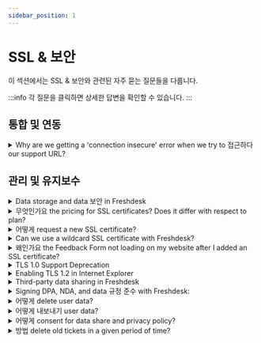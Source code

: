 ```yaml
---
sidebar_position: 1
---
```


# SSL &amp; 보안

이 섹션에서는 SSL &amp; 보안와 관련된 자주 묻는 질문들을 다룹니다.

:::info
각 질문을 클릭하면 상세한 답변을 확인할 수 있습니다.
:::


## 통합 및 연동

<details>
<summary>Why are we getting a 'connection insecure' error when we try to 접근하다 our support URL?</summary>

<p dir="ltr"><span dir="ltr" style={{ fontSize: "16px", fontFamily: "Arial"" }}>This error generally stems from improper SSL certificate configuration, leading to an unencrypted connection. To address this, ensure your SSL certificate is both up-to-date and correctly installed on your server. Additionally, verify that the URL begins with "https" instead of "http." If complications persist, consider engaging your IT team or hosting provider to rectify the SSL configuration.</span></p><p style={{ fontSize: "16px", fontFamily: "Arial"" }}><span style={{ fontSize: "16px" }}><span style={{ fontFamily: "Helvetica Neue" }}><span style={{ fontFamily: "Arial"" }}><br /></span></span></span></p><p style={{ fontSize: "16px", fontFamily: "Arial"" }}><span style={{ fontSize: "16px" }}><span style={{ fontFamily: "Helvetica Neue" }}><span style={{ fontFamily: "Arial"" }}><br /></span></span></span></p><p dir="ltr" style={{ fontSize: "16px", fontFamily: "Arial"" }}><span style={{ fontSize: "16px" }}><span style={{ fontFamily: "Helvetica Neue" }}><span dir="ltr" style={{ fontFamily: "Arial"" }}>This error may also arise due to an insecure custom/vanity URL. To rectify this, you can secure your custom URL by <a href="https://support.freshdesk.com/en/support/solutions/articles/50000005469">acquiring an SSL certificate</a> from us. Connect with us at support@freshdesk.com to obtain the SSL certificate, thereby resolving the 'connection insecure' error associated with your custom URL.</span></span></span></p><p dir="ltr" style={{ fontSize: "16px", fontFamily: "Arial"" }}><span style={{ fontSize: "16px" }}><span style={{ fontFamily: "Helvetica Neue" }}><br /></span></span></p><p dir="ltr" style={{ fontSize: "16px", fontFamily: "Arial"" }}><span style={{ fontSize: "16px" }}><span style={{ fontFamily: "Helvetica Neue" }}><br /></span></span></p><p style={{ fontFamily: "Arial"", fontSize: "16px" }}><span style={{ fontSize: "16px" }}><span dir="ltr" style={{ fontFamily: "Helvetica Neue" }}>Here are additional troubleshooting steps to troubleshoot SSL issues:</span></span></p><p style={{ fontFamily: "Arial"", fontSize: "16px" }}><span style={{ fontSize: "16px" }}><span style={{ fontFamily: "Helvetica Neue" }}><br /></span></span></p><p style={{ fontFamily: "Arial"", fontSize: "16px" }}><span style={{ fontSize: "16px" }}><span style={{ fontFamily: "Helvetica Neue" }}><br /></span></span></p><ul><li style={{ fontFamily: "Arial"", fontSize: "16px" }}><span style={{ fontSize: "16px" }}><span style={{ fontFamily: "Helvetica Neue" }}>Verify CNAME Record Values: Ensure that the CNAME record values for your custom domain are correctly configured in both your DNS provider and Freshdesk. Use tools like MX Toolbox to cross-check the records and confirm they match.</span></span></li></ul><p style={{ fontFamily: "Arial"", fontSize: "16px" }}><span style={{ fontSize: "16px" }}><span style={{ fontFamily: "Helvetica Neue" }}><br /></span></span></p><ul><li><span style={{ fontSize: "16px" }}><span style={{ fontFamily: "Helvetica Neue" }}>Check Existing CNAME Values in Freshdesk: Navigate to your Freshdesk settings and confirm the existing CNAME values to which your custom domain should be pointed. If you can't locate these values, it might be necessary to remove and re-add your custom domain to regenerate accurate CNAME records.</span></span></li></ul><p style={{ fontFamily: "Arial"", fontSize: "16px" }}><span style={{ fontSize: "16px" }}><span style={{ fontFamily: "Helvetica Neue" }}><br /></span></span></p><ul><li style={{ fontFamily: "Arial"", fontSize: "16px" }}><span style={{ fontSize: "16px" }}><span style={{ fontFamily: "Helvetica Neue" }}>Regenerate CNAME Records: In cases where CNAME records appear incorrect or mismatched, removing the custom domain from the portal and adding it back can generate fresh CNAME records. This step is especially useful if you suspect discrepancies in the records.</span></span></li></ul><p style={{ fontFamily: "Arial"", fontSize: "16px" }}><span style={{ fontSize: "16px" }}><span style={{ fontFamily: "Helvetica Neue" }}><br /></span></span></p><ul><li style={{ fontFamily: "Arial"", fontSize: "16px" }}><span style={{ fontSize: "16px" }}><span style={{ fontFamily: "Helvetica Neue" }}>Align Domain with New CNAME Value: Once new CNAME records are generated, ensure your custom domain is correctly pointed to the newly provided CNAME value within Freshdesk settings.</span></span></li></ul><p style={{ fontFamily: "Arial"", fontSize: "16px" }}><span style={{ fontSize: "16px" }}><span style={{ fontFamily: "Helvetica Neue" }}><br /></span></span></p><ul><li style={{ fontFamily: "Arial"", fontSize: "16px" }}><span style={{ fontSize: "16px" }}><span style={{ fontFamily: "Helvetica Neue" }}>Apply for SSL Certificate: With accurate CNAME records in place, reapply for an SSL certificate from within Freshdesk. This step should proceed without errors, and you'll likely see an "Awaiting Activation" message.</span></span></li></ul><p style={{ fontFamily: "Arial"", fontSize: "16px" }}><span style={{ fontSize: "16px" }}><span style={{ fontFamily: "Helvetica Neue" }}><br /></span></span></p><ul><li style={{ fontFamily: "Arial"", fontSize: "16px" }}><span style={{ fontSize: "16px" }}><span style={{ fontFamily: "Helvetica Neue" }}>Activation Waiting Period: After applying for the SSL certificate, be patient as it may take up to 24 hours for the SSL certificate to activate. During this time, ensure your domain settings remain unchanged for successful activation.</span></span></li></ul><p style={{ fontFamily: "Arial"", fontSize: "16px" }}><span style={{ fontSize: "16px" }}><span style={{ fontFamily: "Helvetica Neue" }}><br /></span></span></p><p style={{ fontFamily: "Arial"", fontSize: "16px" }}><span style={{ fontSize: "16px" }}><span style={{ fontFamily: "Helvetica Neue" }}><br /></span></span></p><p dir="ltr" style={{ fontFamily: "Arial"", fontSize: "16px" }}><span style={{ fontSize: "16px" }}><span style={{ fontFamily: "Helvetica Neue" }}>By incorporating these additional troubleshooting steps, users will have a comprehensive guide to resolving SSL issues related to custom domains in Freshdesk.</span></span></p><p ><span style={{ fontFamily: "Arial"", fontSize: "16px" }}><br /></span></p><p><br /></p>

</details>


## 관리 및 유지보수

<details>
<summary>Data storage and data 보안 in Freshdesk</summary>

<p dir="ltr"><span rel="tempredactor"><strong>How can I be sure that my data is safe with Freshdesk? Where is the data hosted?</strong></span></p><p dir="ltr"><br /></p><p dir="ltr"><span rel="tempredactor">We take matters of data security very seriously at Freshdesk. We are hosted on the highly reliable Amazon AWS servers, that promise optimal uptime, and data security for all our customers and ticket data.&nbsp;</span></p><p dir="ltr"><span rel="tempredactor"><br /></span></p><p dir="ltr"><span rel="tempredactor">Our hosting partner is AWS and our servers are hosted in a world-class AWS data center, that is protected by biometric locks and 24-hour surveillance. We ensure that our application is always up to date with the latest security patches. All Freshdesk plans include SSL encryption to keep your data safe.</span></p><p dir="ltr"><br /></p><p><strong>How is the data stored?</strong></p><p><br /></p><p>The product is built on multi-tenant cloud architecture and every customer's data is logically segregated with a unique tenant ID so that one customer cannot access another customer data.</p><p><br /></p><p dir="ltr"><br /></p><p><strong>What information security controls are available / deployed?</strong></p><p><br /></p><p><strong>Data Segregation:</strong></p><p>Freshworks uses a multi-tenant data model to host all its applications. Each application is serviced from an individual virtual private cloud and each customer is uniquely identified by a tenant ID. The application is engineered and verified to ensure that it always fetches data only for the logged-in tenant. Per this design, no customer has access to another customer’s data.</p><p><br /></p><p><strong>Access control:</strong></p><p>Freshworks has an in-built authentication module where it provides the ability for customers to define user names and assign access roles. Users can be authenticated either using the authentication module within Freshworks products or via the customer’s SSO. In case customers are using our own authentication module (SSO, AD, etc..), the password rules for authentication &amp; password policy configured by them will be applied. In addition, customers can restrict support agents and customers who can log in to their support portal to certain IP addresses.</p><p><br /></p><p><strong>Encryption:</strong></p><p dir="ltr">All data at rest is encrypted using AES-256-bit standards with the keys being managed using AWS Key Management Service. All data in transit is encrypted. We support only TLS 1.2 and lower versions are deprecated.</p><p><br /></p><p><strong>Logs:</strong></p><p dir="ltr">All the events and activities are logged and monitored on a monthly basis. Application Audit Logs within the Admin console (<strong>Admin &gt;Account &gt; Audit Log</strong>) captures the user activities and configuration changes or all agents. These logs are read-only and also encrypted for protection.</p><p><br /></p><p><br /></p><p><strong>Can the data hosting region be moved? How long will the process take?</strong></p><p><br /></p><p dir="ltr">The hosting region can only be selected at the time of account creation, and if the data center needs to be moved to a different , you can raise a support ticket to support@freshdesk.com. The duration of the migration process depends on the amount of data that needs to be transferred.</p><p><br /></p><p><strong>Where is the data backed up? Will we lose any data?</strong></p><p><br /></p><p>All data stored and handled in Freshdesk can be backed up in two ways:</p><p>1. A continuous backup is maintained in different data centers to support a system failover if it were to occur in the primary data center.&nbsp;</p><p>2. Data is backed up to persistent storage every day and retained for the last seven days.</p><p><br /></p><p>Application logs are backed up and are maintained for a duration of one year.</p><p><br /></p><p>All backups are encrypted using AES 256-bit encryption and keys being managed through AWS Key Management Services (KMS).</p><p><br /></p><p><strong>What is the encryption type used in FD?</strong></p><p><br /></p><p dir="ltr">All data at rest is encrypted using AES-256-bit standards with the keys being managed using AWS Key Management Service. All data in transit is encrypted using HTTPS with TLS 1.2 and above.</p><p><br /></p><p><strong>What data does Freshdesk have access to? What data of ours does Freshdesk Analyze?</strong></p><p><br /></p><p>By Default, Freshdesk does not have access to any of the customer's data. In case a customer wants a Freshdesk representative to work on their account, they have to add them as an occasional agent.&nbsp;</p><p><br /></p><p>Freshdesk stores and processes customer data, where data refers to all electronic data, messages, or other material submitted to Freshdesk by the customer through the customer’s account in connection with the customer’s use of Freshdesk’s service(s). This data is processed in compliance with applicable laws and regulations for the purpose of providing services in the Freshworks product suite. As a data processor, Freshdesk performs operations or set of operations on this data in relation to services offered.</p><p>&nbsp;</p><p>&nbsp;‘Data hosted’ means data stored for the delivery of services we provide as a data processor and includes data stored for backup. ‘Data’ stated hereby is with reference to definitions specified in the provided <a href="https://www.freshworks.com/privacy/data-hosting/" rel="noreferrer" target="_blank">link</a>.</p><p><br /></p><p><strong>How do I erase all the data in my helpdesk?</strong></p><p><br /></p><p dir="ltr">Data Deletion post account termination: Any data deleted will be erased 90 days post date of <a href="https://support.freshdesk.com/support/solutions/articles/227558-can-i-completely-delete-a-contact-from-freshdesk-/" rel="noreferrer" target="_blank">termination</a>.&nbsp;</p><p><br /></p><p><strong>Do you process personal data/PII?</strong></p><p><br /></p><p>Being the data controller, the customer gets to decide what data to host/process in Freshdesk. Freshdesk processes data in accordance with your terms of service</p><p><br /></p><p><strong>What is Freshdesk’s Data Retention Policy</strong></p><p><br /></p><p dir="ltr">Data is retained as long as the customer is active and using our products. If any delete is performed by the users (agents, admin, etc…) - then the delete is immediate. However, logs will be retained. These logs would be retained for 3 months and then archived in a secure environment with no access unless explicitly approved by the senior management to comply with applicable laws. These archived logs would also be purged automatically after 21 days. The log will just contain only information about the action or event and associated details. Logs will not have any data including PII.</p><p><br /></p><p dir="ltr">Upon Account Termination, all account data will be deleted after 90 days from the date of termination. Logs will be retained as mentioned above.</p><p>To know about Freshworks’ Data Retention Policies, refer these pages:</p><ul><li><a href="https://www.freshworks.com/terms/" rel="noreferrer" target="_blank">Freshworks Terms of service&nbsp;</a></li><li><a href="https://www.freshworks.com/data-processing-addendum/" rel="noreferrer" target="_blank">Freshworks Data Processing Addendum&nbsp;</a></li></ul><p><br /></p><p><br /></p><p dir="ltr"><br /></p><p dir="ltr"><span rel="tempredactor">You can also refer to these links for more details: <a href="https://support.freshdesk.com/support/solutions/articles/50000002360-third-party-data-sharing-in-freshdesk" rel="noreferrer" target="_blank">Third party data sharing</a>,&nbsp;</span><span rel="tempredactor"><a href="https://www.freshworks.com/security/" rel="noreferrer noopener" target="_blank">Freshworks Security</a>,&nbsp;</span><a href="https://www.freshworks.com/privacy/data-hosting/" rel="noreferrer noopener" target="_blank"><span rel="tempredactor">Freshworks Data Hosting</span></a><span rel="tempredactor">&nbsp;and&nbsp;</span><a href="https://www.freshworks.com/privacy/gdpr/company/" rel="noreferrer noopener" target="_blank"><span rel="tempredactor">Freshworks on GDPR</span></a><span rel="tempredactor">.</span></p>

</details>

<details>
<summary>무엇인가요 the pricing for SSL certificates? Does it differ with respect to plan?</summary>

<p >SSL certificates are free for all Freshdesk accounts, across all applicable plans. </p>

</details>

<details>
<summary>어떻게 request a new SSL certificate?</summary>

<div style={{ boxSizing: "border-box", wordBreak: "normal", overflowWrap: "break-word", fontSize: "13px", lineHeight: "18px" }}><p dir="ltr" style={{ boxSizing: "border-box", marginBottom: "0pt", marginLeft: "0px", fontSize: "13px", lineHeight: "1.38", wordBreak: "normal", overflowWrap: "break-word" }}><span style={{ fontSize: "16px" }}><span dir="ltr" style={{ fontFamily: "Arial"", color: "rgb(0, 0, 0)" }}>SSL is a form of encryption protocol that secures data between browsers and servers. SSL certificates are issued to websites &amp; web portals to ensure a safer experience for businesses &amp; customers.</span></span></p><p dir="ltr" style={{ boxSizing: "border-box", marginBottom: "0pt", marginLeft: "0px", fontSize: "16px", lineHeight: "1.38", wordBreak: "normal", overflowWrap: "break-word" }}><span style={{ fontSize: "16px" }}><br /></span></p><p dir="ltr" style={{ boxSizing: "border-box", marginBottom: "0pt", marginLeft: "0px", fontSize: "16px", lineHeight: "1.38", wordBreak: "normal", overflowWrap: "break-word" }}><span style={{ fontSize: "16px" }}><span dir="ltr" style={{ fontFamily: "Arial"", color: "rgb(0, 0, 0)" }}>When you sign-up for a Freshdesk account, the default account URL, which is usually in the format&nbsp;</span><span dir="ltr" style={{ fontFamily: "Arial"", color: "rgb(84, 172, 210)" }}>- <a dir="ltr" href="//yourcompanyname.freshdesk.com">yourcompanyname.freshdesk.com</a></span><span dir="ltr" style={{ fontFamily: "Arial"", color: "rgb(0, 0, 0)" }}>&nbsp;is enabled with a default SSL provided by Freshdesk.&nbsp;</span></span></p><p dir="ltr" style={{ boxSizing: "border-box", marginBottom: "0pt", marginLeft: "0px", fontSize: "16px", lineHeight: "1.38", wordBreak: "normal", overflowWrap: "break-word" }}><span style={{ fontSize: "16px" }}><br /></span></p><p dir="ltr" style={{ boxSizing: "border-box", marginBottom: "0pt", marginLeft: "0px", fontSize: "16px", lineHeight: "1.38", wordBreak: "normal", overflowWrap: "break-word" }}><span style={{ fontSize: "16px" }}><span dir="ltr" style={{ fontFamily: "Arial"", color: "rgb(0, 0, 0)" }}><strong >When do you need an SSL Certificate?&nbsp;</strong></span></span></p><p dir="ltr" style={{ boxSizing: "border-box", marginBottom: "0pt", marginLeft: "0px", fontSize: "16px", lineHeight: "1.38", wordBreak: "normal", overflowWrap: "break-word" }}><span style={{ fontSize: "16px" }}><span dir="ltr" style={{ fontFamily: "Arial"", color: "rgb(0, 0, 0)" }}>&nbsp; &nbsp;&nbsp;</span></span></p><p dir="ltr" style={{ boxSizing: "border-box", marginBottom: "0pt", marginLeft: "0px", fontSize: "16px", lineHeight: "1.38", wordBreak: "normal", overflowWrap: "break-word" }}><span style={{ fontSize: "16px" }}><span dir="ltr" style={{ fontFamily: "Arial"", color: "rgb(0, 0, 0)" }}>&nbsp; &nbsp; Any custom portal URL that you create for your helpdesk needs an SSL certificate to load securely (in HTTPS)</span></span></p><p dir="ltr" style={{ boxSizing: "border-box", marginBottom: "0pt", marginLeft: "0px", fontSize: "16px", lineHeight: "1.38", wordBreak: "normal", overflowWrap: "break-word" }}><span style={{ fontSize: "16px" }}><br /></span></p><p dir="ltr" style={{ boxSizing: "border-box", marginBottom: "0pt", marginLeft: "0px", fontSize: "16px", lineHeight: "1.38", wordBreak: "normal", overflowWrap: "break-word" }}><span style={{ fontSize: "16px" }}><span dir="ltr" style={{ fontFamily: "Arial"", color: "rgb(0, 0, 0)" }}><strong >How do you get an SSL certificate?</strong></span><br /></span></p></div><ol style={{ boxSizing: "border-box", marginBottom: "4px", marginLeft: "0px", padding: "0px 0px 0px 40px", lineHeight: "17px", listStylePosition: "initial", listStyleImage: "initial", fontSize: "16px" }}><li style={{ fontSize: "16px" }}><span style={{ fontSize: "16px" }}><span style={{ color: "rgb(0, 0, 0)" }}><span dir="ltr" style={{ fontFamily: "Helvetica Neue" }}>Go to <strong >Admin&gt;Channels&gt;Portals&gt;Select</strong> the required portal</span></span></span></li><li style={{ fontSize: "16px" }}><span style={{ fontSize: "16px" }}><span style={{ color: "rgb(0, 0, 0)" }}><span dir="ltr" style={{ fontFamily: "Helvetica Neue" }}>Type your custom domain under the 'Portal URL' and add the CNAME record generated by Freshdesk to your domain's DNS.&nbsp;</span></span></span><br /><br /><span style={{ fontSize: "16px" }}><span style={{ color: "rgb(0, 0, 0)" }}><span dir="ltr" style={{ fontFamily: "Helvetica Neue" }}><img src="#" class="fr-fic fr-dib fr-bordered fr-shadow" style={{ boxSizing: "border-box", border: "0px", maxWidth: "100%", cursor: "pointer", padding: "0px 1px", marginBottom: "5px", marginLeft: "auto", display: "block", color: "rgb(0, 0, 0)", fontFamily: "-apple-system, ", fontSize: "13px", fontWeight: "400", textAlign: "left", textIndent: "0px", width: "655px" }} /></span></span></span><br /><br /></li><li style={{ fontSize: "16px" }}><span style={{ fontSize: "16px" }}><span style={{ color: "rgb(0, 0, 0)" }}><span dir="ltr" style={{ fontFamily: "Helvetica Neue" }}>Ensure that the CNAME record is successfully published and hit <strong dir="ltr">Save.</strong></span></span></span></li><li style={{ fontSize: "16px" }}><span style={{ fontSize: "16px" }}><span style={{ color: "rgb(0, 0, 0)" }}><span dir="ltr" style={{ fontFamily: "Helvetica Neue" }}>The Freshworks SSL certificate will <strong dir="ltr">automatically be approved and enabled&nbsp;</strong>for your domain within 24 hours.</span></span></span></li><li style={{ fontSize: "16px" }}><span style={{ fontSize: "16px" }}><span style={{ color: "rgb(0, 0, 0)" }}><span dir="ltr" style={{ fontFamily: "Helvetica Neue" }}>Once the SSL certificate is enabled, the icon next to the Portal URL will turn <strong >green,</strong> indicating that your custom portal is secured.</span></span></span></li></ol><p dir="ltr">&nbsp; &nbsp; &nbsp; &nbsp; &nbsp; &nbsp;&nbsp;</p><p ><br /></p><p style={{ boxSizing: "border-box", marginBottom: "0px", marginLeft: "0px", fontSize: "16px", lineHeight: "18px", wordBreak: "normal", overflowWrap: "break-word" }}><span style={{ fontSize: "16px" }}><span style={{ color: "rgb(0, 0, 0)" }}><span dir="ltr" style={{ fontFamily: "Helvetica Neue" }}>Before SSL Certificate is enabled:&nbsp;</span></span></span></p><p style={{ boxSizing: "border-box", marginBottom: "0px", marginLeft: "0px", fontSize: "16px", lineHeight: "18px", wordBreak: "normal", overflowWrap: "break-word" }}><br /></p><p style={{ boxSizing: "border-box", marginBottom: "0px", marginLeft: "0px", fontSize: "16px", lineHeight: "18px", wordBreak: "normal", overflowWrap: "break-word" }}><span style={{ fontSize: "16px" }}><span style={{ color: "rgb(0, 0, 0)" }}><span dir="ltr" style={{ fontFamily: "Helvetica Neue" }}><img src="#" style={{ width: "705px" }} class="fr-fic fr-dib fr-bordered fr-shadow" /></span></span></span><br /></p><p style={{ boxSizing: "border-box", marginBottom: "0px", marginLeft: "0px", fontWeight: "normal", fontStretch: "normal", fontSize: "16px", lineHeight: "normal", fontFamily: "Arial"", wordBreak: "normal", overflowWrap: "break-word", color: "rgb(69, 69, 69)" }}><span style={{ fontSize: "16px" }}><span style={{ color: "rgb(0, 0, 0)" }}><span dir="ltr" style={{ fontFamily: "Helvetica Neue" }}>After SSL <span style={{ color: "rgb(0, 0, 0)", fontFamily: "Arial"", fontSize: "16px", fontStyle: "normal", fontVariantLigatures: "normal", fontVariantCaps: "normal", fontWeight: "400", letterSpacing: "normal", orphans: "2", textAlign: "left", textIndent: "0px", textTransform: "none", whiteSpace: "normal", widows: "2", wordSpacing: "0px", WebkitTextStrokeWidth: "0px", textDecorationThickness: "initial", textDecorationStyle: "initial", textDecorationColor: "initial", display: "inline !important", float: "none" }}>Certificate is enabled:</span>&nbsp;</span></span></span></p><p style={{ boxSizing: "border-box", marginBottom: "0px", marginLeft: "0px", fontWeight: "normal", fontStretch: "normal", fontSize: "16px", lineHeight: "normal", fontFamily: "Arial"", wordBreak: "normal", overflowWrap: "break-word", color: "rgb(69, 69, 69)" }}><br /></p><p style={{ boxSizing: "border-box", marginBottom: "0px", marginLeft: "0px", fontWeight: "normal", fontStretch: "normal", fontSize: "16px", lineHeight: "normal", fontFamily: "Arial"", wordBreak: "normal", overflowWrap: "break-word", color: "rgb(69, 69, 69)" }}><span style={{ fontSize: "16px" }}><span style={{ color: "rgb(0, 0, 0)" }}><span dir="ltr" style={{ fontFamily: "Helvetica Neue" }}><img src="#" style={{ width: "715px" }} class="fr-fic fr-dib fr-bordered fr-shadow" /></span></span></span></p><p style={{ boxSizing: "border-box", marginBottom: "0px", marginLeft: "0px", fontWeight: "normal", fontStretch: "normal", fontSize: "16px", lineHeight: "normal", fontFamily: "Arial"", wordBreak: "normal", overflowWrap: "break-word", color: "rgb(69, 69, 69)" }}><span style={{ fontSize: "16px" }}><span style={{ color: "rgb(0, 0, 0)" }}><span style={{ fontFamily: "Helvetica Neue" }}><strong dir="ltr"></strong></span></span></span><br /></p><p ><br /></p><p ><br /></p>

</details>

<details>
<summary>Can we use a wildcard SSL certificate with Freshdesk?</summary>

<p>No, Freshdesk would only support SSL certificates provided by <strong>Let's encrypt</strong>, specific for your custom URL - wildcard SSL certificates are not supported. This is because all Freshdesk Accounts use the Freshdesk domain. So, we will not be able to share the public and private keys for the domain.</p>

</details>

<details>
<summary>왜인가요 the Feedback Form not loading on my website after I added an SSL certificate?</summary>

<p >When HTTPS is not used for the Feedback widget, its content would not load in a portal/website where an SSL certificate is enabled. To overcome this, please navigate to <strong dir="ltr">Admin &gt; Channels &gt; Feedback Form &gt;Toggle On the option to "Use HTTPS"</strong>.</p><p ><br /></p><p >You would have to then replace the widget code on your website with the updated widget code.</p>

</details>

<details>
<summary>TLS 1.0 Support Deprecation</summary>

<div dir="ltr"><div dir="ltr"><div dir="ltr"><div dir="ltr"><div dir="ltr"><div dir="ltr"><div dir="ltr"><div dir="ltr"><div><p style={{ lineHeight: "1.38" }}><span style={{ color: "rgb(0, 0, 0)", whiteSpace: "pre-wrap", fontFamily: "Arial", fontSize: "medium" }}>From 30th November 2016 (PST), Freshdesk will be moving away from the TLS 1.0 version and will disable the encryption protocol across all its services. The deprecation will have effects on all Freshdesk customers currently using TLS 1.0, and it is advised that you check if you're going to be affected. This solution article will walk you through steps on how you can check if this change affects your business.</span></p><p style={{ lineHeight: "1.38" }}><b id="docs-internal-guid-1d2ca38d-dfed-f61b-ea47-6d14c61bf755" style={{ fontFamily: "Arial", fontSize: "medium" }}><br /></b></p><p style={{ lineHeight: "1.38" }}><span style={{ color: "rgb(0, 0, 0)", fontWeight: "400", fontStyle: "normal", fontVariantLigatures: "normal", fontVariantCaps: "normal", textDecoration: "none", verticalAlign: "baseline", whiteSpace: "pre-wrap", backgroundColor: "transparent", fontFamily: "Arial", fontSize: "medium" }}>Described below are the compatibilities across Desktop Browsers and Mobile Operating Systems.</span></p><h2 dir="ltr" style={{ lineHeight: "1.38", marginTop: "18pt", marginBottom: "6pt" }}><span style={{ color: "rgb(0, 0, 0)", whiteSpace: "pre-wrap", fontFamily: "Arial", fontSize: "medium" }}><strong>Desktop browser compatibility</strong></span></h2><p style={{ lineHeight: "1.38" }}><b style={{ fontFamily: "Arial", fontSize: "medium" }}><br /></b></p><p style={{ lineHeight: "1.38" }}><span style={{ fontFamily: "Arial", fontSize: "medium" }}><span style={{ color: "rgb(0, 0, 0)", whiteSpace: "pre-wrap" }}>1.</span><span style={{ color: "rgb(0, 0, 0)", fontWeight: "700", whiteSpace: "pre-wrap" }}> Internet Explore</span><span style={{ color: "rgb(0, 0, 0)", whiteSpace: "pre-wrap" }}>r: Desktop versions of IE 8,9 and 10 are TLS compatible if you are running Windows 7 or higher, but not by default. Future versions of Internet Explorer are compatible by default. </span></span><span style={{ fontSize: "medium", fontFamily: "Arial" }}>Achieve compatibility by following the </span><a href="https://support.freshdesk.com/solution/articles/222861-enabling-tls-1-1-and-tls-1-2-in-internet-explorer" style={{ backgroundColor: "rgb(255, 255, 255)" }} target="" rel="noreferrer noopener"><span style={{ fontSize: "medium", fontFamily: "Arial" }}>guide here</span></a><span style={{ fontSize: "medium", fontFamily: "Arial" }}><a href="https://support.freshdesk.com/solution/articles/222861-enabling-tls-1-1-and-tls-1-2-in-internet-explorer" style={{ fontSize: "16px", backgroundColor: "rgb(255, 255, 255)" }} target="" rel="noreferrer noopener">.</a></span></p><p style={{ lineHeight: "1.38" }}><b style={{ fontFamily: "Arial", fontSize: "medium" }}><br /></b></p><p style={{ lineHeight: "1.38" }}><span style={{ fontFamily: "Arial", fontSize: "medium" }}><span style={{ color: "rgb(0, 0, 0)", whiteSpace: "pre-wrap" }}>2. </span><span style={{ color: "rgb(0, 0, 0)", fontWeight: "700", whiteSpace: "pre-wrap" }}>Mozilla Firefox</span><span style={{ color: "rgb(0, 0, 0)", whiteSpace: "pre-wrap" }}>: Versions 23 through 26 are compatible, but not by default. Use about:config to enable TLS 1.1 or TLS 1.2 by updating the security.tls.version.max config value to 2 for TLS 1.1, or 3 for TLS 1.2. All future versions of Mozilla Firefox are TLS 1.0+ compatible by default.</span></span></p><p style={{ lineHeight: "1.38" }}><b style={{ fontFamily: "Arial", fontSize: "medium" }}><br /></b></p><p style={{ lineHeight: "1.38" }}><span style={{ fontFamily: "Arial", fontSize: "medium" }}><span style={{ color: "rgb(0, 0, 0)", whiteSpace: "pre-wrap" }}>3. </span><span style={{ color: "rgb(0, 0, 0)", fontWeight: "700", whiteSpace: "pre-wrap" }}>Google Chrome</span><span style={{ color: "rgb(0, 0, 0)", whiteSpace: "pre-wrap" }}>: All versions of Google Chrome above version 38 are compatible by default.</span></span></p><p style={{ lineHeight: "1.38" }}><b style={{ fontFamily: "Arial", fontSize: "medium" }}><br /></b></p><p style={{ lineHeight: "1.38" }}><span style={{ fontFamily: "Arial", fontSize: "medium" }}><span style={{ color: "rgb(0, 0, 0)", whiteSpace: "pre-wrap" }}>4. </span><span style={{ color: "rgb(0, 0, 0)", fontWeight: "700", whiteSpace: "pre-wrap" }}>Safari</span><span style={{ color: "rgb(0, 0, 0)", whiteSpace: "pre-wrap" }}>: Desktop Safari versions 7 and higher for OS X 10.9 (Mavericks) and higher are, compatible with TLS 1.1 and higher, by default.</span></span></p><p style={{ lineHeight: "1.38" }}><span style={{ color: "rgb(0, 0, 0)", whiteSpace: "pre-wrap", fontFamily: "Arial", fontSize: "medium" }}><strong><br /></strong></span></p><p style={{ lineHeight: "1.38" }}><span style={{ color: "rgb(0, 0, 0)", whiteSpace: "pre-wrap" }}><span style={{ fontFamily: "Arial", fontSize: "large" }}><strong>Verify your browser compatibility</strong></span></span></p><p style={{ lineHeight: "1.38" }}><b style={{ fontFamily: "Arial", fontSize: "medium" }}><br /></b></p><p style={{ lineHeight: "1.38" }}><span style={{ fontFamily: "Arial", fontSize: "medium" }}>To verify compatibility for TLS 1.1/TLS 1.2 for your browser, go to </span><a href="https://www.howsmyssl.com/" target="_blank" rel="noreferrer noopener"><span style={{ fontFamily: "Arial", fontSize: "medium" }}>this link</span></a><span style={{ fontFamily: "Arial", fontSize: "medium" }}> and if you are able to view a webpage shown below with the message TLS1.1/TLS1.2 Upgrade Test Passed, then your browser is compatible with Freshdesk. <strong>Internet Explorer </strong>users can achieve compatibility by following the </span><a href="https://support.freshdesk.com/solution/articles/222861-enabling-tls-1-1-and-tls-1-2-in-internet-explorer" target="" rel="noreferrer noopener"><span style={{ fontSize: "medium", fontFamily: "Arial" }}>guide here</span></a><span style={{ fontFamily: "Arial", fontSize: "medium" }}><a href="https://support.freshdesk.com/solution/articles/222861-enabling-tls-1-1-and-tls-1-2-in-internet-explorer" style={{ backgroundColor: "rgb(255, 255, 255)" }} target="" rel="noreferrer noopener">.</a></span><span style={{ fontFamily: "Arial", fontSize: "medium" }}><br /></span></p><p style={{ lineHeight: "1.38" }}></p><p><img class="fr-dib fr-draggable fr-bordered" src="#" style={{ width: "629px", height: "416.108px" }} /></p><p><br /></p><p><br /></p><p><span style={{ fontFamily: "Arial", fontSize: "medium" }}><br /></span><span style={{ color: "rgb(0, 0, 0)", whiteSpace: "pre-wrap", fontFamily: "Arial" }}><strong><span style={{ fontSize: "large" }}>Mobile compatibility</span></strong></span></p><p style={{ lineHeight: "1.38" }}><b style={{ fontFamily: "Arial", fontSize: "medium" }}><br /></b></p><p style={{ lineHeight: "1.38" }}><span style={{ color: "rgb(0, 0, 0)", fontWeight: "400", fontStyle: "normal", fontVariantLigatures: "normal", fontVariantCaps: "normal", textDecoration: "none", verticalAlign: "baseline", whiteSpace: "pre-wrap", backgroundColor: "transparent", fontFamily: "Arial", fontSize: "medium" }}>Devices running Android OS versions lower than 4.1 are not compatible with TLS versions higher than 1.0. Therefore, the Freshdesk Android app will stop working on devices running these versions of the operating system. Users are advised to upgrade their operating systems to continue using the app.</span></p><p style={{ lineHeight: "1.38" }}><b style={{ fontFamily: "Arial", fontSize: "medium" }}><br /></b></p><p style={{ lineHeight: "1.38" }}><span style={{ color: "rgb(0, 0, 0)", fontWeight: "400", fontStyle: "normal", fontVariantLigatures: "normal", fontVariantCaps: "normal", textDecoration: "none", verticalAlign: "baseline", whiteSpace: "pre-wrap", backgroundColor: "transparent", fontFamily: "Arial", fontSize: "medium" }}>Devices running Android 4.1 to 4.4 need to be on version 3.5 or higher of the Android app to continue using Freshdesk. Users running Android versions 5.0 or higher will not face any issues and can continue using the existing version of the app installed on their device or upgrade to version 3.5 of the app. </span></p><p style={{ lineHeight: "1.38" }}><b style={{ fontFamily: "Arial", fontSize: "medium" }}><br /></b></p><p style={{ lineHeight: "1.38" }}><span style={{ color: "rgb(0, 0, 0)", fontWeight: "400", fontStyle: "normal", fontVariantLigatures: "normal", fontVariantCaps: "normal", textDecoration: "none", verticalAlign: "baseline", whiteSpace: "pre-wrap", backgroundColor: "transparent", fontFamily: "Arial", fontSize: "medium" }}>The iOS app will continue to work seamlessly on compatible iOS versions (iOS 8 and above).</span></p><p style={{ lineHeight: "1.38" }}><b style={{ fontFamily: "Arial", fontSize: "medium" }}><br /></b></p><p style={{ lineHeight: "1.38" }}><span style={{ color: "rgb(0, 0, 0)", fontWeight: "400", fontStyle: "normal", fontVariantLigatures: "normal", fontVariantCaps: "normal", textDecoration: "none", verticalAlign: "baseline", whiteSpace: "pre-wrap", backgroundColor: "transparent", fontFamily: "Arial", fontSize: "medium" }}>Once you have ensured that your Browser/OS will not be affected by the eventual deprecation of TLS, you can follow the steps below to run a compatibility test on your Integrations/API clients (if applicable)</span></p><h2 dir="ltr" style={{ lineHeight: "1.38", marginTop: "18pt", marginBottom: "6pt" }}><span style={{ color: "rgb(0, 0, 0)", whiteSpace: "pre-wrap" }}><span style={{ fontFamily: "Arial" }}><strong><span style={{ fontSize: "medium" }}>Steps to check for API compatibility</span></strong></span></span></h2><ol><li dir="ltr" style={{ listStyleType: "decimal", color: "rgb(0, 0, 0)", fontWeight: "400", fontStyle: "normal", fontVariantLigatures: "normal", fontVariantCaps: "normal", textDecoration: "none", verticalAlign: "baseline", backgroundColor: "transparent" }}><p dir="ltr" style={{ lineHeight: "1.38", marginTop: "0pt", marginBottom: "0pt" }}><span style={{ color: "rgb(0, 0, 0)", fontWeight: "400", fontStyle: "normal", fontVariantLigatures: "normal", fontVariantCaps: "normal", textDecoration: "none", verticalAlign: "baseline", whiteSpace: "pre-wrap", backgroundColor: "transparent", fontFamily: "Arial", fontSize: "medium" }}>Set up an API client in a test environment. This could be any software that you are using to integrate to Freshdesk or any custom integration code that you have written.</span></p></li><li dir="ltr" style={{ listStyleType: "decimal", color: "rgb(0, 0, 0)", fontWeight: "400", fontStyle: "normal", fontVariantLigatures: "normal", fontVariantCaps: "normal", textDecoration: "none", verticalAlign: "baseline", backgroundColor: "transparent" }}><p dir="ltr" style={{ lineHeight: "1.38", marginTop: "0pt", marginBottom: "0pt" }}><span style={{ fontFamily: "Arial", fontSize: "medium" }}><span style={{ whiteSpace: "pre-wrap" }}>In that test environment, change the API client's endpoint hostname from </span><span style={{ fontWeight: "700", whiteSpace: "pre-wrap" }}>yourdomain.freshdesk.com</span><span style={{ whiteSpace: "pre-wrap" }}> to </span><span style={{ fontWeight: "700", whiteSpace: "pre-wrap" }}>tlstest.freshdesk.com</span><span style={{ whiteSpace: "pre-wrap" }}>.</span></span></p></li><li dir="ltr" style={{ listStyleType: "decimal", color: "rgb(0, 0, 0)", fontWeight: "400", fontStyle: "normal", fontVariantLigatures: "normal", fontVariantCaps: "normal", textDecoration: "none", verticalAlign: "baseline", backgroundColor: "transparent" }}><p dir="ltr" style={{ lineHeight: "1.38", marginTop: "0pt", marginBottom: "0pt" }}><span style={{ color: "rgb(0, 0, 0)", fontWeight: "400", fontStyle: "normal", fontVariantLigatures: "normal", fontVariantCaps: "normal", textDecoration: "none", verticalAlign: "baseline", whiteSpace: "pre-wrap", backgroundColor: "transparent", fontFamily: "Arial", fontSize: "medium" }}>If you see a '401 Unauthorized' error, then this test passed. This response means that the underlying TLS connection was successful, despite the '401 Unauthorized' error.</span></p></li><li dir="ltr" style={{ listStyleType: "decimal", color: "rgb(0, 0, 0)", fontWeight: "400", fontStyle: "normal", fontVariantLigatures: "normal", fontVariantCaps: "normal", textDecoration: "none", verticalAlign: "baseline", backgroundColor: "transparent" }}><p dir="ltr" style={{ lineHeight: "1.38", marginTop: "0pt", marginBottom: "0pt" }}><span style={{ whiteSpace: "pre-wrap", fontFamily: "Arial", fontSize: "medium" }}>If you instead see an error message that involves TLS or https, then the test has failed. Your API client will require adjustments or upgrades. Please check with your client's documentation on how to upgrade to TLS 1.1 or TLS 1.2 support.</span></p></li></ol><h1 dir="ltr" style={{ lineHeight: "1.38", marginTop: "20pt", marginBottom: "6pt" }}><span style={{ color: "rgb(0, 0, 0)", fontStyle: "normal", fontVariantLigatures: "normal", fontVariantCaps: "normal", textDecoration: "none", verticalAlign: "baseline", whiteSpace: "pre-wrap", backgroundColor: "transparent", fontFamily: "Arial", fontSize: "medium" }}><strong>Example using cURL</strong></span></h1><p style={{ lineHeight: "1.38" }}><span style={{ color: "rgb(0, 0, 0)", fontWeight: "400", fontStyle: "normal", fontVariantLigatures: "normal", fontVariantCaps: "normal", textDecoration: "none", verticalAlign: "baseline", whiteSpace: "pre-wrap", backgroundColor: "transparent", fontFamily: "Arial", fontSize: "medium" }}>This is how the output would look when connected from cURL.</span></p><p style={{ lineHeight: "1.38" }}><b style={{ fontFamily: "Arial", fontSize: "medium" }}><br /></b></p><p style={{ lineHeight: "1.38" }}><span style={{ color: "rgb(0, 0, 0)", fontWeight: "400", fontStyle: "normal", fontVariantLigatures: "normal", fontVariantCaps: "normal", textDecoration: "none", verticalAlign: "baseline", whiteSpace: "pre-wrap", backgroundColor: "transparent", fontFamily: "Arial", fontSize: "medium" }}>(The following test cases were run on cURL version 7.50.0)</span></p><h2 dir="ltr" style={{ lineHeight: "1.38", marginTop: "18pt", marginBottom: "6pt" }}><span style={{ color: "rgb(0, 0, 0)", fontWeight: "400", fontStyle: "normal", fontVariantLigatures: "normal", fontVariantCaps: "normal", textDecoration: "none", verticalAlign: "baseline", whiteSpace: "pre-wrap", backgroundColor: "transparent", fontFamily: "Arial", fontSize: "medium" }}>Failure case</span></h2><p style={{ lineHeight: "1.38" }}><span style={{ color: "rgb(0, 0, 0)", fontWeight: "400", fontStyle: "normal", fontVariantLigatures: "normal", fontVariantCaps: "normal", textDecoration: "none", verticalAlign: "baseline", whiteSpace: "pre-wrap", backgroundColor: "transparent", fontFamily: "Arial", fontSize: "medium" }}>curl -v -XGET <a href="https://tlstest.freshdesk.com/api/v2/tickets" rel="noreferrer noopener">https://tlstest.freshdesk.com/api/v2/tickets</a> --tlsv1.0</span></p><p style={{ lineHeight: "1.38" }}><b style={{ fontFamily: "Arial", fontSize: "medium" }}><br /></b></p><p style={{ lineHeight: "1.38" }}><span style={{ color: "rgb(0, 0, 0)", fontWeight: "400", fontStyle: "normal", fontVariantLigatures: "normal", fontVariantCaps: "normal", textDecoration: "none", verticalAlign: "baseline", whiteSpace: "pre-wrap", backgroundColor: "transparent", fontFamily: "Arial", fontSize: "medium" }}>Output</span></p><p><br /></p><table style={{ borderCollapse: "collapse", border: "1px solid #afafaf" }}><colgroup><col width="592"></colgroup><tbody><tr style={{ height: "0px" }}><td style={{ borderWidth: "1px", borderStyle: "solid", borderColor: "rgb(255, 255, 255) rgb(255, 255, 255) rgb(255, 255, 255) rgb(0, 0, 0)", verticalAlign: "top", padding: "7px" }}><p dir="ltr" style={{ lineHeight: "1.2", marginTop: "0pt", marginBottom: "0pt" }}><span style={{ color: "rgb(0, 0, 0)", fontWeight: "400", fontStyle: "normal", fontVariantLigatures: "normal", fontVariantCaps: "normal", textDecoration: "none", verticalAlign: "baseline", whiteSpace: "pre-wrap", backgroundColor: "transparent", fontFamily: "Arial", fontSize: "medium" }}>* Server aborted the SSL handshake</span></p><p dir="ltr" style={{ lineHeight: "1.2", marginTop: "0pt", marginBottom: "0pt" }}><span style={{ color: "rgb(0, 0, 0)", fontWeight: "400", fontStyle: "normal", fontVariantLigatures: "normal", fontVariantCaps: "normal", textDecoration: "none", verticalAlign: "baseline", whiteSpace: "pre-wrap", backgroundColor: "transparent", fontFamily: "Arial", fontSize: "medium" }}>* Closing connection 0</span></p><p dir="ltr" style={{ lineHeight: "1.2", marginTop: "0pt", marginBottom: "0pt" }}><span style={{ color: "rgb(0, 0, 0)", fontWeight: "400", fontStyle: "normal", fontVariantLigatures: "normal", fontVariantCaps: "normal", textDecoration: "none", verticalAlign: "baseline", whiteSpace: "pre-wrap", backgroundColor: "transparent", fontFamily: "Arial", fontSize: "medium" }}>curl: (35) Server aborted the SSL handshake</span></p></td></tr></tbody></table><p><br /></p><p style={{ lineHeight: "1.38" }}><b style={{ fontFamily: "Arial", fontSize: "medium" }}><br /></b></p><h2 dir="ltr" style={{ lineHeight: "1.38", marginTop: "18pt", marginBottom: "6pt" }}><span style={{ color: "rgb(0, 0, 0)", fontWeight: "400", fontStyle: "normal", fontVariantLigatures: "normal", fontVariantCaps: "normal", textDecoration: "none", verticalAlign: "baseline", whiteSpace: "pre-wrap", backgroundColor: "transparent", fontFamily: "Arial", fontSize: "medium" }}>Successful case</span></h2><p style={{ lineHeight: "1.38" }}><span style={{ color: "rgb(0, 0, 0)", fontWeight: "400", fontStyle: "normal", fontVariantLigatures: "normal", fontVariantCaps: "normal", textDecoration: "none", verticalAlign: "baseline", whiteSpace: "pre-wrap", backgroundColor: "transparent", fontFamily: "Arial", fontSize: "medium" }}>curl -v -XGET <a href="https://tlstest.freshdesk.com/api/v2/tickets" rel="noreferrer noopener">https://tlstest.freshdesk.com/api/v2/tickets</a> --tlsv1.1</span></p><p style={{ lineHeight: "1.38" }}><b style={{ fontFamily: "Arial", fontSize: "medium" }}><br /></b></p><p style={{ lineHeight: "1.38" }}><span style={{ color: "rgb(0, 0, 0)", fontWeight: "400", fontStyle: "normal", fontVariantLigatures: "normal", fontVariantCaps: "normal", textDecoration: "none", verticalAlign: "baseline", whiteSpace: "pre-wrap", backgroundColor: "transparent", fontFamily: "Arial", fontSize: "medium" }}>Output</span></p><p><br /></p><table style={{ borderCollapse: "collapse", border: "1px solid #afafaf" }}><colgroup><col width="592"></colgroup><tbody><tr style={{ height: "0px" }}><td style={{ borderWidth: "1px", borderStyle: "solid", borderColor: "rgb(255, 255, 255) rgb(255, 255, 255) rgb(255, 255, 255) rgb(0, 0, 0)", verticalAlign: "top", padding: "7px" }}><p dir="ltr" style={{ lineHeight: "1.2", marginTop: "0pt", marginBottom: "0pt" }}><span style={{ color: "rgb(0, 0, 0)", fontWeight: "400", fontStyle: "normal", fontVariantLigatures: "normal", fontVariantCaps: "normal", textDecoration: "none", verticalAlign: "baseline", whiteSpace: "pre-wrap", backgroundColor: "transparent", fontFamily: "Arial", fontSize: "medium" }}>HTTP/1.1 401 Unauthorized</span></p><p dir="ltr" style={{ lineHeight: "1.2", marginTop: "0pt", marginBottom: "0pt" }}><span style={{ color: "rgb(0, 0, 0)", fontWeight: "400", fontStyle: "normal", fontVariantLigatures: "normal", fontVariantCaps: "normal", textDecoration: "none", verticalAlign: "baseline", whiteSpace: "pre-wrap", backgroundColor: "transparent", fontFamily: "Arial", fontSize: "medium" }}>….</span></p><p dir="ltr" style={{ lineHeight: "1.2", marginTop: "0pt", marginBottom: "0pt" }}><span style={{ color: "rgb(0, 0, 0)", fontWeight: "400", fontStyle: "normal", fontVariantLigatures: "normal", fontVariantCaps: "normal", textDecoration: "none", verticalAlign: "baseline", whiteSpace: "pre-wrap", backgroundColor: "transparent", fontFamily: "Arial", fontSize: "medium" }}>….</span></p><p dir="ltr" style={{ lineHeight: "1.2", marginTop: "0pt", marginBottom: "0pt" }}><span style={{ color: "rgb(0, 0, 0)", fontWeight: "400", fontStyle: "normal", fontVariantLigatures: "normal", fontVariantCaps: "normal", textDecoration: "none", verticalAlign: "baseline", whiteSpace: "pre-wrap", backgroundColor: "transparent", fontFamily: "Arial", fontSize: "medium" }}>* Connection #0 to host tlstest.freshdesk.com left intact</span></p><p dir="ltr" style={{ lineHeight: "1.2", marginTop: "0pt", marginBottom: "0pt" }}><span style={{ color: "rgb(0, 0, 0)", fontWeight: "400", fontStyle: "normal", fontVariantLigatures: "normal", fontVariantCaps: "normal", textDecoration: "none", verticalAlign: "baseline", whiteSpace: "pre-wrap", backgroundColor: "transparent", fontFamily: "Arial", fontSize: "medium" }}>{"code":"invalid_credentials","message":"You have to be logged in to perform this action."}</span></p></td></tr></tbody></table><p><br /></p><p style={{ lineHeight: "1.38" }}><b style={{ fontFamily: "Arial", fontSize: "medium" }}><br /></b></p><p style={{ lineHeight: "1.38" }}><span style={{ color: "rgb(0, 0, 0)", fontWeight: "400", fontStyle: "normal", fontVariantLigatures: "normal", fontVariantCaps: "normal", textDecoration: "none", verticalAlign: "baseline", whiteSpace: "pre-wrap", backgroundColor: "transparent", fontFamily: "Arial", fontSize: "medium" }}>If you've got any additional queries, just drop a mail to support@freshdesk.com</span></p><p style={{ lineHeight: "1.38" }}><span><span style={{ fontFamily: "Arial", fontSize: "medium" }}><br /></span><br /></span></p></div></div></div></div></div></div></div></div></div>

</details>

<details>
<summary>Enabling TLS 1.2 in Internet Explorer</summary>

<div dir="ltr"><p><font><span style={{ fontSize: "medium" }}>If you use Internet Explorer to access Freshdesk, then you can use the following steps to make your browser compatible with TLS 1.2. </span></font><span><font size="3">To change the settings in IE 8, 9 or 10:</font></span></p><p><span><font size="3"><br /></font></span></p><p></p><ul><li><font size="3">Go to Tools and select Internet Options</font></li><li><font size="3">Select the Advanced tab in Internet Options</font></li><li><font size="3">Enable (check) TLS 1.2 and also disable (uncheck) SSL 3.0 for additional security<br /></font></li><li><font size="3">Click on Apply and OK to complete the procedure</font></li></ul><div><font size="3"><br /></font></div><div><font size="3"><p><img src="#" style={{ width: "auto" }} class="fr-fil fr-dib" /></p></font></div><p></p><p><font><span style={{ fontSize: "medium" }}><br /></span></font></p><p><font><span style={{ fontSize: "medium" }}><br /></span></font></p></div>

</details>

<details>
<summary>Third-party data sharing in Freshdesk</summary>

<p><strong>Apart from freshworks are there any other parties involved in data storage or processing?</strong></p><p><br /></p><p>Freshdesk partners with organizations that adhere to global standards and regulations. These organizations include sub-processors or third-parties that Freshworks utilizes to assist in providing its products. </p><p><br /></p><p>List of sub-processors along with their role in processing and their processing location are disclosed in the following <a href="https://www.freshworks.com/privacy/sub-processor/" rel="noreferrer" target="_blank">link </a></p><p><br /></p><p><strong>Do third party platforms have access to our data?</strong></p><p><br /></p><p>Third parties only have access to data that is absolutely necessary for them to deliver their services. Further, depending on the services they avail from us, the customers have the option to opt-out of availing services from certain sub-processors. Details of the same can be discussed and mutually agreed upon.</p><p><br /></p>

</details>

<details>
<summary>Signing DPA, NDA, and data 규정 준수 with Freshdesk:</summary>

<p><strong>Does a DPA have to be signed?</strong></p><p>If you have agreed to freshworks <a href="https://www.freshworks.com/terms/" rel="noreferrer" target="_blank">terms of service</a>, which is available online on our website, it also covers the <a href="https://www.freshworks.com/data-processing-addendum/" rel="noreferrer" target="_blank">data processing addendum</a> and does not require to be signed additionally. You can find the documentation on the <a href="https://www.freshworks.com/data-processing-addendum/" rel="noreferrer" target="_blank">Freshworks security page</a>.</p><p><br /></p><p><strong>Do I need to execute a signed copy of the DPA for legal/audit records?</strong></p><p>In case you want an e-version (instead of online terms) to be executed, contact us at support@freshdesk.com</p><p><br /></p><p><strong>Need to sign an NDA, details?</strong></p><p>If you are an existing customer of Freshworks, by using our products, &nbsp;Freshworks terms of service available online on our website applies by default. In case you want a physical signed copy with special terms included from your side, contact us at support@freshdesk.com</p><p><br /></p><p><br /></p><p><strong>What is the audit and compliance process in Freshdesk?</strong></p><p dir="ltr">Freshdesk is audited annually by independent audit firms for ISO 27001, ISO 27701, SOC 2 Type 2, and VAPT. One of the objectives of getting these certifications or attestations is to be able to provide the necessary information to our customers through the audits reports by reputed and independent auditors.</p><p>&nbsp;</p><p>Therefore, we will only be able to support security evaluations by means of Security questionnaires, 3rd party audit reports, certification requests, and evaluation calls.</p><p><br /></p><p>Further, On a case to case basis where it's mandated by the law/regulations, audits and assessments shall be discussed and agreed in the contract</p><p><br /></p><p><strong>Is Freshdesk PCI Compliant?</strong></p><p dir="ltr">Yes, Freshdesk is PCI Compliant. Freshworks has data security controls in line with the ISO 27001 standards and is audited as per the SOC 2 Type II framework covering the security, confidentiality, and availability of trust service principles.</p><p><br /></p><p dir="ltr">Further, for running PCI compliant workloads, we work with our customers to satisfy specific use cases where we obfuscate card data that is structured in nature. Examples such as a card data on an email title( using card data masker integration), or providing encrypted fields over a form.</p><p><br /></p><p><strong>What is CCPA Compliance? Is Freshdesk CCPA Compliant?</strong></p><p>To an extent, Freshdesk account holders are ‘consumers’ as defined under the California Consumer Privacy Act of 2018 (“CCPA”) and Freshdesk is a ‘business’ as defined under CCPA. Thus, the following applies to every Freshdesk account holder:</p><p>Subject to the provisions of the CCPA, you have the right to request in the manner provided herein, for the following:</p><p><br /></p><p>a. Right to request for information about the:</p><p>&nbsp; - Categories of Personal Data Freshworks has collected about you.</p><p>&nbsp; - Specific pieces of Personal Data Freshworks has collected about you.</p><p>&nbsp; - Categories of sources from which the Personal Data is collected.</p><p>&nbsp; - Business or commercial purpose for collecting Personal Data.</p><p>&nbsp; - Categories of third parties with whom the business shares Personal Data.</p><p><br /></p><p>b. Right to request for deletion of any Personal Data collected about you by Freshdesk.</p><p>If you seek to exercise the foregoing rights to access or delete Personal Data which constitutes ‘personal information’ as defined in CCPA, please contact us at privacy@freshworks.com or write to us here. We respond to all requests we receive from you wishing to exercise your data protection rights within a reasonable timeframe in accordance with applicable data protection laws.&nbsp;</p><p><br /></p><p>By writing to us, you agree to receive communication from us seeking information from you in order to verify you to be the consumer from whom we have collected the Personal Data from and such other information as reasonably required to enable us to honor your request.</p><p><br /></p><p>The list of categories of Personal Data collected and disclosed about consumers are enlisted under the head ‘What Personal Data does Freshworks collect and why?’ and the list of categories of third parties to whom the Personal Data was or maybe made disclosed are enlisted under the head ‘Sharing of Personal Data’. Separately, Freshworks does not sell your Personal Data</p><p><br /></p>

</details>

<details>
<summary>어떻게 delete user data?</summary>

<p dir="ltr" style={{ boxSizing: "border-box", marginBottom: "0pt", marginLeft: "0px", fontSize: "13px", lineHeight: "1.38", wordBreak: "normal", overflowWrap: "break-word", color: "rgb(0, 0, 0)", fontFamily: "-apple-system, ", fontWeight: "400", textAlign: "left", textIndent: "0px" }}><span dir="ltr" style={{ boxSizing: "border-box", fontSize: "16px", fontFamily: "Arial"", color: "rgb(14, 16, 26)", fontWeight: "400" }}>In Freshdesk, a ‘delete’ or ‘export’ request from a customer must be routed via the admin, who validates if the requestor is genuine.&nbsp;</span></p><p dir="ltr" style={{ boxSizing: "border-box", marginBottom: "0pt", marginLeft: "0px", fontSize: "16px", lineHeight: "1.38", wordBreak: "normal", overflowWrap: "break-word", color: "rgb(0, 0, 0)", fontWeight: "400", textAlign: "left", textIndent: "0px", fontFamily: "Arial"" }}><span style={{ fontFamily: "Helvetica Neue" }}><span style={{ boxSizing: "border-box", fontFamily: "Arial"" }}><span style={{ boxSizing: "border-box", fontSize: "16px", fontFamily: "Arial"" }}><span dir="ltr" style={{ boxSizing: "border-box", color: "rgb(14, 16, 26)", fontWeight: "400", fontFamily: "Arial"" }}>As an administrator of your helpdesk account, you can &nbsp;</span></span></span></span></p><ul><li><a href="#Soft-delete-a-contact"><span style={{ fontSize: "16px" }}>Soft delete a contact</span></a></li><li style={{ fontSize: "16px" }}><span style={{ fontSize: "16px" }}><a href="#Hard-delete-a-contact">Hard delete a contact</a></span></li><li><a href="#Permanently-delete-the-PII-of-a-deleted-contact-who-was-previously-an-agent"><span style={{ fontSize: "16px" }}>Permanently delete the PII of a deleted contact who was previously an agent</span></a></li></ul><p><span style={{ fontFamily: "Helvetica Neue" }}><span style={{ boxSizing: "border-box", fontFamily: "Arial"" }}><span style={{ boxSizing: "border-box", fontSize: "16px", fontFamily: "Arial"" }}><br /></span></span></span></p><h3 dir="ltr" id="Soft-delete-a-contact" style={{ boxSizing: "border-box", fontFamily: "Arial"", fontWeight: "400", lineHeight: "1.38", color: "rgb(0, 0, 0)", marginBottom: "4pt", marginLeft: "0px", fontSize: "16px", textAlign: "left", textIndent: "0px" }}><span style={{ fontFamily: "Helvetica Neue" }}><span style={{ boxSizing: "border-box", fontFamily: "Arial"" }}><span style={{ boxSizing: "border-box", fontSize: "16px", fontFamily: "Arial"" }}><span style={{ boxSizing: "border-box", color: "rgb(0, 0, 0)", fontWeight: "400", fontFamily: "Arial"" }}><strong style={{ boxSizing: "border-box", fontWeight: "700", fontFamily: "Arial"" }}>Soft delete a contact</strong></span></span></span></span></h3><p dir="ltr" style={{ boxSizing: "border-box", marginBottom: "0pt", marginLeft: "0px", fontSize: "16px", lineHeight: "1.38", wordBreak: "normal", overflowWrap: "break-word", color: "rgb(0, 0, 0)", fontWeight: "400", textAlign: "left", textIndent: "0px", fontFamily: "Arial"" }}><span style={{ fontFamily: "Helvetica Neue" }}><span style={{ boxSizing: "border-box", fontFamily: "Arial"" }}><span style={{ boxSizing: "border-box", fontSize: "16px", fontFamily: "Arial"" }}><span style={{ boxSizing: "border-box", color: "rgb(14, 16, 26)", fontWeight: "400", fontFamily: "Arial"" }}>To soft delete a contact in Freshdesk,</span></span></span></span></p><ol style={{ boxSizing: "border-box", marginBottom: "0px", marginLeft: "0px", padding: "0px 0px 0px 40px", lineHeight: "17px", color: "rgb(0, 0, 0)", fontWeight: "400", textAlign: "left", textIndent: "0px", paddingInlineStart: "48px", fontFamily: "Arial"", fontSize: "16px" }}><li dir="ltr" style={{ boxSizing: "border-box", fontSize: "12pt", lineHeight: "18px", marginBottom: "0px", marginLeft: "0px", wordBreak: "normal", overflowWrap: "break-word", listStyleType: "decimal", fontFamily: "Arial"", color: "rgb(14, 16, 26)", fontWeight: "400" }}><p dir="ltr" style={{ boxSizing: "border-box", marginBottom: "0pt", marginLeft: "0px", fontSize: "16px", lineHeight: "1.38", wordBreak: "normal", overflowWrap: "break-word", fontFamily: "Arial"" }}><span style={{ fontFamily: "Helvetica Neue" }}><span style={{ boxSizing: "border-box", fontFamily: "Arial"" }}><span style={{ boxSizing: "border-box", fontSize: "16px", fontFamily: "Arial"" }}><span style={{ boxSizing: "border-box", color: "rgb(14, 16, 26)", fontWeight: "400", fontFamily: "Arial"" }}>Navigate to the left Menu bar, click on the&nbsp;</span><span style={{ boxSizing: "border-box", color: "rgb(14, 16, 26)", fontWeight: "700", fontFamily: "Arial"" }}>People&nbsp;</span><span style={{ boxSizing: "border-box", color: "rgb(14, 16, 26)", fontWeight: "400", fontFamily: "Arial"" }}>icon() and select the&nbsp;</span><span style={{ boxSizing: "border-box", color: "rgb(14, 16, 26)", fontWeight: "700", fontFamily: "Arial"" }}>Contacts&nbsp;</span><span style={{ boxSizing: "border-box", color: "rgb(14, 16, 26)", fontWeight: "400", fontFamily: "Arial"" }}>tab.&nbsp;</span></span></span></span></p></li><li dir="ltr" style={{ boxSizing: "border-box", fontSize: "12pt", lineHeight: "18px", marginBottom: "0px", marginLeft: "0px", wordBreak: "normal", overflowWrap: "break-word", listStyleType: "decimal", fontFamily: "Arial"", color: "rgb(14, 16, 26)", fontWeight: "400" }}><p dir="ltr" style={{ boxSizing: "border-box", marginBottom: "0pt", marginLeft: "0px", fontSize: "16px", lineHeight: "1.38", wordBreak: "normal", overflowWrap: "break-word", fontFamily: "Arial"" }}><span style={{ fontFamily: "Helvetica Neue" }}><span style={{ boxSizing: "border-box", fontFamily: "Arial"" }}><span style={{ boxSizing: "border-box", fontSize: "16px", fontFamily: "Arial"" }}><span style={{ boxSizing: "border-box", color: "rgb(14, 16, 26)", fontWeight: "400", fontFamily: "Arial"" }}>Select one or more&nbsp;</span><span style={{ boxSizing: "border-box", color: "rgb(14, 16, 26)", fontWeight: "700", fontFamily: "Arial"" }}>Contacts&nbsp;</span><span style={{ boxSizing: "border-box", color: "rgb(14, 16, 26)", fontWeight: "400", fontFamily: "Arial"" }}>you wish to delete by clicking on the checkboxes adjacent to their name.</span></span></span></span></p></li><li dir="ltr" style={{ boxSizing: "border-box", fontSize: "12pt", lineHeight: "18px", marginBottom: "0px", marginLeft: "0px", wordBreak: "normal", overflowWrap: "break-word", listStyleType: "decimal", fontFamily: "Arial"", color: "rgb(14, 16, 26)", fontWeight: "400" }}><p dir="ltr" style={{ boxSizing: "border-box", marginBottom: "0pt", marginLeft: "0px", fontSize: "16px", lineHeight: "1.38", wordBreak: "normal", overflowWrap: "break-word", fontFamily: "Arial"" }}><span style={{ fontFamily: "Helvetica Neue" }}><span style={{ boxSizing: "border-box", fontFamily: "Arial"" }}><span style={{ boxSizing: "border-box", fontSize: "16px", fontFamily: "Arial"" }}><span style={{ boxSizing: "border-box", color: "rgb(14, 16, 26)", fontWeight: "400", fontFamily: "Arial"" }}>Click on the&nbsp;</span><span style={{ boxSizing: "border-box", color: "rgb(14, 16, 26)", fontWeight: "700", fontFamily: "Arial"" }}>Delete&nbsp;</span><span style={{ boxSizing: "border-box", color: "rgb(14, 16, 26)", fontWeight: "400", fontFamily: "Arial"" }}>button on the top bar.</span></span></span></span></p></li><li dir="ltr" style={{ boxSizing: "border-box", fontSize: "12pt", lineHeight: "18px", marginBottom: "0px", marginLeft: "0px", wordBreak: "normal", overflowWrap: "break-word", listStyleType: "decimal", fontFamily: "Arial"", color: "rgb(14, 16, 26)", fontWeight: "400" }}><p dir="ltr" style={{ boxSizing: "border-box", marginBottom: "0pt", marginLeft: "0px", fontSize: "16px", lineHeight: "1.38", wordBreak: "normal", overflowWrap: "break-word", fontFamily: "Arial"" }}><span style={{ fontFamily: "Helvetica Neue" }}><span style={{ boxSizing: "border-box", fontFamily: "Arial"" }}><span style={{ boxSizing: "border-box", fontSize: "16px", fontFamily: "Arial"" }}><span style={{ boxSizing: "border-box", color: "rgb(14, 16, 26)", fontWeight: "400", fontFamily: "Arial"" }}>Click&nbsp;</span><span style={{ boxSizing: "border-box", color: "rgb(14, 16, 26)", fontWeight: "700", fontFamily: "Arial"" }}>Confirm&nbsp;</span><span style={{ boxSizing: "border-box", color: "rgb(14, 16, 26)", fontWeight: "400", fontFamily: "Arial"" }}>on the prompt that appears.</span></span></span></span></p><p><br /></p><img src="#" style={{ width: "656px" }} class="fr-fil fr-dib fr-bordered fr-shadow" alt="How to soft delete contacts in Freshdesk" /><span style={{ boxSizing: "border-box", color: "rgb(0, 0, 0)", fontWeight: "400", fontFamily: "Arial"" }}><br /></span><span style={{ boxSizing: "border-box", color: "rgb(51, 51, 51)", fontWeight: "400", fontFamily: "Arial"" }}>In case of accidental deletion, you can&nbsp;</span><a href="https://support.freshdesk.com/en/support/solutions/articles/238096-can-i-restore-a-deleted-contact-how-" style={{ boxSizing: "border-box", color: "rgb(44, 92, 197)", userSelect: "auto", fontFamily: "Arial"" }}><span style={{ boxSizing: "border-box", color: "rgb(17, 85, 204)", fontWeight: "400", textDecorationSkipInk: "none", fontFamily: "Arial"" }}>restore the contact</span></a><span style={{ boxSizing: "border-box", color: "rgb(51, 51, 51)", fontWeight: "400", fontFamily: "Arial"" }}>&nbsp;back from the&nbsp;</span><span style={{ boxSizing: "border-box", color: "rgb(51, 51, 51)", fontWeight: "700", fontFamily: "Arial"" }}>Deleted Contacts</span><span style={{ boxSizing: "border-box", color: "rgb(51, 51, 51)", fontWeight: "400", fontFamily: "Arial"" }}>&nbsp;list.&nbsp;</span><br /><br /></li></ol><h3 dir="ltr" id="Hard-delete-a-contact" style={{ boxSizing: "border-box", fontFamily: "Arial"", fontWeight: "400", lineHeight: "1.38", color: "rgb(0, 0, 0)", marginBottom: "4pt", marginLeft: "0px", fontSize: "16px", textAlign: "left", textIndent: "0px" }}><span style={{ fontFamily: "Helvetica Neue" }}><span style={{ boxSizing: "border-box", fontFamily: "Arial"" }}><span style={{ boxSizing: "border-box", fontSize: "16px", fontFamily: "Arial"" }}><span style={{ boxSizing: "border-box", color: "rgb(0, 0, 0)", fontWeight: "400", fontFamily: "Arial"" }}><strong style={{ boxSizing: "border-box", fontWeight: "700", fontFamily: "Arial"" }}>Hard delete a contact</strong></span></span></span></span></h3><p dir="ltr" style={{ boxSizing: "border-box", marginBottom: "0pt", marginLeft: "0px", fontSize: "16px", lineHeight: "1.38", wordBreak: "normal", overflowWrap: "break-word", color: "rgb(0, 0, 0)", fontWeight: "400", textAlign: "left", textIndent: "0px", fontFamily: "Arial"" }}><span style={{ fontFamily: "Helvetica Neue" }}><span style={{ boxSizing: "border-box", fontFamily: "Arial"" }}><span style={{ boxSizing: "border-box", fontSize: "16px", fontFamily: "Arial"" }}><span style={{ boxSizing: "border-box", color: "rgb(14, 16, 26)", fontWeight: "400", fontFamily: "Arial"" }}>To permanently delete contacts data - tickets, forums, calls &amp; profiles from Freshdesk,</span></span></span></span></p><ol style={{ boxSizing: "border-box", marginBottom: "0px", marginLeft: "0px", padding: "0px 0px 0px 40px", lineHeight: "17px", color: "rgb(0, 0, 0)", fontWeight: "400", textAlign: "left", textIndent: "0px", paddingInlineStart: "48px", fontFamily: "Arial"", fontSize: "16px" }}><li dir="ltr" style={{ boxSizing: "border-box", fontSize: "12pt", lineHeight: "18px", marginBottom: "0px", marginLeft: "0px", wordBreak: "normal", overflowWrap: "break-word", listStyleType: "decimal", fontFamily: "Arial"", color: "rgb(14, 16, 26)", fontWeight: "400" }}><p dir="ltr" style={{ boxSizing: "border-box", marginBottom: "0pt", marginLeft: "0px", fontSize: "16px", lineHeight: "1.38", wordBreak: "normal", overflowWrap: "break-word", fontFamily: "Arial"" }}><span style={{ fontFamily: "Helvetica Neue" }}><span style={{ boxSizing: "border-box", fontFamily: "Arial"" }}><span style={{ boxSizing: "border-box", fontSize: "16px", fontFamily: "Arial"" }}><span style={{ boxSizing: "border-box", color: "rgb(14, 16, 26)", fontWeight: "400", fontFamily: "Arial"" }}>Navigate to the left Menu bar, click on the&nbsp;</span><span style={{ boxSizing: "border-box", color: "rgb(14, 16, 26)", fontWeight: "700", fontFamily: "Arial"" }}>People&nbsp;</span><span style={{ boxSizing: "border-box", color: "rgb(14, 16, 26)", fontWeight: "400", fontFamily: "Arial"" }}>icon() and select the&nbsp;</span><span style={{ boxSizing: "border-box", color: "rgb(14, 16, 26)", fontWeight: "700", fontFamily: "Arial"" }}>Contacts&nbsp;</span><span style={{ boxSizing: "border-box", color: "rgb(14, 16, 26)", fontWeight: "400", fontFamily: "Arial"" }}>tab.&nbsp;</span></span></span></span></p></li><li dir="ltr" style={{ boxSizing: "border-box", fontSize: "12pt", lineHeight: "18px", marginBottom: "0px", marginLeft: "0px", wordBreak: "normal", overflowWrap: "break-word", listStyleType: "decimal", fontFamily: "Arial"", color: "rgb(14, 16, 26)", fontWeight: "400" }}><p dir="ltr" style={{ boxSizing: "border-box", marginBottom: "0pt", marginLeft: "0px", fontSize: "16px", lineHeight: "1.38", wordBreak: "normal", overflowWrap: "break-word", fontFamily: "Arial"" }}><span style={{ fontFamily: "Helvetica Neue" }}><span style={{ boxSizing: "border-box", fontFamily: "Arial"" }}><span style={{ boxSizing: "border-box", fontSize: "16px", fontFamily: "Arial"" }}><span style={{ boxSizing: "border-box", color: "rgb(14, 16, 26)", fontWeight: "400", fontFamily: "Arial"" }}>Click on the Filter icon () on the All Contacts</span><span style={{ boxSizing: "border-box", color: "rgb(14, 16, 26)", fontWeight: "700", fontFamily: "Arial"" }}>&nbsp;</span><span style={{ boxSizing: "border-box", color: "rgb(14, 16, 26)", fontWeight: "400", fontFamily: "Arial"" }}>page and select the&nbsp;</span><span style={{ boxSizing: "border-box", color: "rgb(14, 16, 26)", fontWeight: "700", fontFamily: "Arial"" }}>Deleted Contacts</span><span style={{ boxSizing: "border-box", color: "rgb(14, 16, 26)", fontWeight: "400", fontFamily: "Arial"" }}>&nbsp;view.</span></span></span></span></p></li><li dir="ltr" style={{ boxSizing: "border-box", fontSize: "12pt", lineHeight: "18px", marginBottom: "0px", marginLeft: "0px", wordBreak: "normal", overflowWrap: "break-word", listStyleType: "decimal", fontFamily: "Arial"", color: "rgb(14, 16, 26)", fontWeight: "400" }}><p dir="ltr" style={{ boxSizing: "border-box", marginBottom: "0pt", marginLeft: "0px", fontSize: "16px", lineHeight: "1.38", wordBreak: "normal", overflowWrap: "break-word", fontFamily: "Arial"" }}><span style={{ fontFamily: "Helvetica Neue" }}><span style={{ boxSizing: "border-box", fontFamily: "Arial"" }}><span style={{ boxSizing: "border-box", fontSize: "16px", fontFamily: "Arial"" }}><span style={{ boxSizing: "border-box", color: "rgb(14, 16, 26)", fontWeight: "400", fontFamily: "Arial"" }}>Click on the&nbsp;</span><span style={{ boxSizing: "border-box", color: "rgb(14, 16, 26)", fontWeight: "700", fontFamily: "Arial"" }}>Contact’s name&nbsp;</span><span style={{ boxSizing: "border-box", color: "rgb(14, 16, 26)", fontWeight: "400", fontFamily: "Arial"" }}>you wish to delete permanently.</span></span></span></span></p></li><li dir="ltr" style={{ boxSizing: "border-box", fontSize: "12pt", lineHeight: "18px", marginBottom: "0px", marginLeft: "0px", wordBreak: "normal", overflowWrap: "break-word", listStyleType: "decimal", fontFamily: "Arial"", color: "rgb(14, 16, 26)", fontWeight: "400" }}><p dir="ltr" style={{ boxSizing: "border-box", marginBottom: "0pt", marginLeft: "0px", fontSize: "16px", lineHeight: "1.38", wordBreak: "normal", overflowWrap: "break-word", fontFamily: "Arial"" }}><span style={{ fontFamily: "Helvetica Neue" }}><span style={{ boxSizing: "border-box", fontFamily: "Arial"" }}><span style={{ boxSizing: "border-box", fontSize: "16px", fontFamily: "Arial"" }}><span style={{ boxSizing: "border-box", color: "rgb(14, 16, 26)", fontWeight: "400", fontFamily: "Arial"" }}>Click the&nbsp;</span><span style={{ boxSizing: "border-box", color: "rgb(14, 16, 26)", fontWeight: "700", fontFamily: "Arial"" }}>Delete forever&nbsp;</span><span style={{ boxSizing: "border-box", color: "rgb(14, 16, 26)", fontWeight: "400", fontFamily: "Arial"" }}>button from the top bar.</span></span></span></span></p></li><li dir="ltr" style={{ boxSizing: "border-box", fontSize: "12pt", lineHeight: "18px", marginBottom: "0px", marginLeft: "0px", wordBreak: "normal", overflowWrap: "break-word", listStyleType: "decimal", fontFamily: "Arial"", color: "rgb(14, 16, 26)", fontWeight: "400" }}><p dir="ltr" style={{ boxSizing: "border-box", marginBottom: "0pt", marginLeft: "0px", fontSize: "16px", lineHeight: "1.38", wordBreak: "normal", overflowWrap: "break-word", fontFamily: "Arial"" }}><span style={{ fontFamily: "Helvetica Neue" }}><span style={{ boxSizing: "border-box", fontFamily: "Arial"" }}><span style={{ boxSizing: "border-box", fontSize: "16px", fontFamily: "Arial"" }}><span style={{ boxSizing: "border-box", color: "rgb(14, 16, 26)", fontWeight: "400", fontFamily: "Arial"" }}>Click&nbsp;</span><span style={{ boxSizing: "border-box", color: "rgb(14, 16, 26)", fontWeight: "700", fontFamily: "Arial"" }}>DELETE FOREVER&nbsp;</span><span style={{ boxSizing: "border-box", color: "rgb(14, 16, 26)", fontWeight: "400", fontFamily: "Arial"" }}>on the prompt that appears.</span></span></span></span></p><p><br /></p><img src="#" style={{ width: "661px" }} class="fr-fil fr-dib fr-bordered fr-shadow" alt="How to hard delete/permanently delete contacts in Freshdesk" /></li></ol><h3 dir="ltr" id="Permanently-delete-the-PII-of-a-deleted-contact-who-was-previously-an-agent" style={{ boxSizing: "border-box", fontFamily: "Arial"", fontWeight: "400", lineHeight: "1.38", color: "rgb(0, 0, 0)", marginBottom: "4pt", marginLeft: "0px", fontSize: "16px", textAlign: "left", textIndent: "0px" }}><br /><span style={{ fontFamily: "Helvetica Neue" }}><span style={{ boxSizing: "border-box", fontFamily: "Arial"" }}><span style={{ boxSizing: "border-box", fontSize: "16px", fontFamily: "Arial"" }}><span dir="ltr" style={{ boxSizing: "border-box", color: "rgb(0, 0, 0)", fontWeight: "400", fontFamily: "Arial"" }}><strong dir="ltr" style={{ boxSizing: "border-box", fontWeight: "700", fontFamily: "Arial"" }}>Permanently delete the PII of a deleted contact who was previously an agent</strong></span></span></span></span></h3><p dir="ltr" style={{ boxSizing: "border-box", marginBottom: "0pt", marginLeft: "0px", fontSize: "16px", lineHeight: "1.38", wordBreak: "normal", overflowWrap: "break-word", color: "rgb(0, 0, 0)", fontWeight: "400", textAlign: "left", textIndent: "0px", fontFamily: "Arial"" }}><span style={{ fontFamily: "Helvetica Neue" }}><span style={{ boxSizing: "border-box", fontFamily: "Arial"" }}><span style={{ boxSizing: "border-box", fontSize: "16px", fontFamily: "Arial"" }}><span style={{ boxSizing: "border-box", color: "rgb(14, 16, 26)", fontWeight: "400", fontFamily: "Arial"" }}>If the deleted contact was previously an agent with the account, Freshdesk permanently deletes their PII(Personally Identifiable Information) such that the individual is not identifiable thereafter.&nbsp;</span></span></span></span></p><p dir="ltr" style={{ boxSizing: "border-box", marginBottom: "0pt", marginLeft: "0px", fontSize: "16px", lineHeight: "1.38", wordBreak: "normal", overflowWrap: "break-word", color: "rgb(0, 0, 0)", fontWeight: "400", textAlign: "left", textIndent: "0px", fontFamily: "Arial"" }}><span style={{ fontFamily: "Helvetica Neue" }}><span style={{ boxSizing: "border-box", fontFamily: "Arial"" }}><span style={{ boxSizing: "border-box", fontSize: "16px", fontFamily: "Arial"" }}><span style={{ boxSizing: "border-box", color: "rgb(14, 16, 26)", fontWeight: "400", fontFamily: "Arial"" }}>For business continuity, Freshdesk retains their contributions to the business, such as ticket responses, notes, knowledge base articles, forum topics/comments, support calls, surveys, automation rules, ticket templates, contacts, companies, tags, etc.</span></span></span></span></p><p style={{ boxSizing: "border-box", marginBottom: "0px", marginLeft: "0px", fontSize: "16px", lineHeight: "18px", wordBreak: "normal", overflowWrap: "break-word", color: "rgb(0, 0, 0)", fontWeight: "400", textAlign: "left", textIndent: "0px", fontFamily: "Arial"" }}><span style={{ fontFamily: "Helvetica Neue" }}><span style={{ boxSizing: "border-box", fontFamily: "Arial"" }}><span style={{ boxSizing: "border-box", fontSize: "16px", fontFamily: "Arial"" }}><br /></span></span></span></p><p dir="ltr" style={{ boxSizing: "border-box", marginBottom: "0pt", marginLeft: "0px", fontSize: "13px", lineHeight: "1.38", wordBreak: "normal", overflowWrap: "break-word", color: "rgb(0, 0, 0)", fontFamily: "-apple-system, ", fontWeight: "400", textAlign: "left", textIndent: "0px" }}><span style={{ fontFamily: "Helvetica Neue" }}><span style={{ boxSizing: "border-box", fontFamily: "Arial"" }}><span style={{ boxSizing: "border-box", fontSize: "16px", fontFamily: "Arial"" }}><span style={{ boxSizing: "border-box", color: "rgb(0, 0, 0)", fontWeight: "400", fontFamily: "Arial"" }}>For any further information or clarifications, please reach out to&nbsp;</span><a href="mailto:support@freshdesk.com" style={{ boxSizing: "border-box", color: "rgb(44, 92, 197)", userSelect: "auto", fontFamily: "Arial"" }}><span style={{ boxSizing: "border-box", color: "rgb(17, 85, 204)", fontWeight: "400", textDecorationSkipInk: "none", fontFamily: "Arial"" }}>support@freshdesk.com</span></a></span></span></span><span dir="ltr" style={{ boxSizing: "border-box", fontSize: "16px", fontFamily: "Arial"", color: "rgb(0, 0, 0)", fontWeight: "400" }}>.</span></p>

</details>

<details>
<summary>어떻게 내보내기 user data?</summary>

<p dir="ltr" style={{ boxSizing: "border-box", marginBottom: "0pt", marginLeft: "0px", fontSize: "13px", lineHeight: "1.38", wordBreak: "normal", overflowWrap: "break-word", color: "rgb(0, 0, 0)", fontFamily: "-apple-system, ", fontWeight: "400", textAlign: "left", textIndent: "0px" }}><span dir="ltr" style={{ boxSizing: "border-box", fontSize: "16px", fontFamily: "Arial, Helvetica, sans-serif", color: "rgb(0, 0, 0)", fontWeight: "400" }}>In Freshdesk, a ‘delete’ or ‘export’ request from a customer must be routed via the admin, who validates if the requestor is genuine.&nbsp;</span></p><p dir="ltr" style={{ boxSizing: "border-box", marginBottom: "0pt", marginLeft: "0px", fontSize: "16px", lineHeight: "1.38", wordBreak: "normal", overflowWrap: "break-word", color: "rgb(0, 0, 0)", fontWeight: "400", textAlign: "left", textIndent: "0px", fontFamily: "Arial, Helvetica, sans-serif" }}><span style={{ boxSizing: "border-box", fontSize: "16px" }}><span style={{ boxSizing: "border-box", fontFamily: "Arial, Helvetica, sans-serif" }}><span dir="ltr" style={{ boxSizing: "border-box", color: "rgb(0, 0, 0)", fontWeight: "400" }}>As an administrator of your Freshdesk account, here’s how you can export customer data:&nbsp;</span></span></span></p><ul><li><a href="#Customer-details-export-%C2%A0"><span style={{ fontSize: "16px" }}>Customer details export &nbsp;</span></a></li><li><a href="#Customer-ticket-export%C2%A0"><span style={{ fontSize: "16px" }}>Customer ticket export </span></a><span style={{ boxSizing: "border-box", fontSize: "16px" }}><span style={{ boxSizing: "border-box", fontFamily: "Arial, Helvetica, sans-serif" }}><br /><a href="https://docs.google.com/document/d/1adJHEohBmto1hSsCHJUy0r9-Mh9M7yXRjsKqFF2Zx14/edit#heading=h.lbvvr63n1n1n" style={{ boxSizing: "border-box", color: "rgb(44, 92, 197)", userSelect: "auto" }}></a><br /></span></span></li></ul><h3 dir="ltr" id="Customer-details-export-&nbsp;" style={{ boxSizing: "border-box", fontFamily: "Arial, Helvetica, sans-serif", fontWeight: "400", lineHeight: "1.38", color: "rgb(0, 0, 0)", marginBottom: "4pt", marginLeft: "0px", fontSize: "16px", textAlign: "left", textIndent: "0px" }}><span style={{ boxSizing: "border-box", fontSize: "16px" }}><span style={{ boxSizing: "border-box", fontFamily: "Arial, Helvetica, sans-serif" }}><span style={{ boxSizing: "border-box", color: "rgb(0, 0, 0)", fontWeight: "400" }}><strong style={{ boxSizing: "border-box", fontWeight: "700" }}>Customer details export &nbsp;</strong></span></span></span></h3><ol style={{ boxSizing: "border-box", marginBottom: "0px", marginLeft: "0px", padding: "0px 0px 0px 40px", lineHeight: "17px", color: "rgb(0, 0, 0)", fontWeight: "400", textAlign: "left", textIndent: "0px", paddingInlineStart: "48px", fontFamily: "Arial, Helvetica, sans-serif", fontSize: "16px" }}><li dir="ltr" style={{ boxSizing: "border-box", fontSize: "12pt", lineHeight: "18px", marginBottom: "0px", marginLeft: "0px", wordBreak: "normal", overflowWrap: "break-word", listStyleType: "decimal", fontFamily: "Arial, Helvetica, sans-serif", color: "rgb(0, 0, 0)", fontWeight: "400" }}><p dir="ltr" style={{ boxSizing: "border-box", marginBottom: "0pt", marginLeft: "0px", fontSize: "16px", lineHeight: "1.38", wordBreak: "normal", overflowWrap: "break-word" }}><span style={{ boxSizing: "border-box", fontSize: "16px" }}><span style={{ boxSizing: "border-box", fontFamily: "Arial, Helvetica, sans-serif" }}><span style={{ boxSizing: "border-box", color: "rgb(0, 0, 0)", fontWeight: "400" }}>Navigate to the&nbsp;</span><span style={{ boxSizing: "border-box", color: "rgb(0, 0, 0)", fontWeight: "700" }}>People</span><span style={{ boxSizing: "border-box", color: "rgb(0, 0, 0)", fontWeight: "400" }}>&nbsp;icon and click on&nbsp;</span><span style={{ boxSizing: "border-box", color: "rgb(0, 0, 0)", fontWeight: "700" }}>Contacts</span><span style={{ boxSizing: "border-box", color: "rgb(0, 0, 0)", fontWeight: "400" }}>.</span></span></span></p></li><li dir="ltr" style={{ boxSizing: "border-box", fontSize: "12pt", lineHeight: "18px", marginBottom: "0px", marginLeft: "0px", wordBreak: "normal", overflowWrap: "break-word", listStyleType: "decimal", fontFamily: "Arial, Helvetica, sans-serif", color: "rgb(0, 0, 0)", fontWeight: "400" }}><p dir="ltr" style={{ boxSizing: "border-box", marginBottom: "0pt", marginLeft: "0px", fontSize: "16px", lineHeight: "1.38", wordBreak: "normal", overflowWrap: "break-word" }}><span style={{ boxSizing: "border-box", fontSize: "16px" }}><span style={{ boxSizing: "border-box", fontFamily: "Arial, Helvetica, sans-serif" }}><span style={{ boxSizing: "border-box", color: "rgb(0, 0, 0)", fontWeight: "400" }}>Select the&nbsp;</span><span style={{ boxSizing: "border-box", color: "rgb(0, 0, 0)", fontWeight: "700" }}>Export</span><span style={{ boxSizing: "border-box", color: "rgb(0, 0, 0)", fontWeight: "400" }}>&nbsp;button towards your right.</span></span></span></p></li><li dir="ltr" style={{ boxSizing: "border-box", fontSize: "12pt", lineHeight: "18px", marginBottom: "0px", marginLeft: "0px", wordBreak: "normal", overflowWrap: "break-word", listStyleType: "decimal", fontFamily: "Arial, Helvetica, sans-serif", color: "rgb(0, 0, 0)", fontWeight: "400" }}><p dir="ltr" style={{ boxSizing: "border-box", marginBottom: "0pt", marginLeft: "0px", fontSize: "16px", lineHeight: "1.38", wordBreak: "normal", overflowWrap: "break-word" }}><span style={{ boxSizing: "border-box", fontSize: "16px" }}><span style={{ boxSizing: "border-box", fontFamily: "Arial, Helvetica, sans-serif" }}><span style={{ boxSizing: "border-box", color: "rgb(0, 0, 0)", fontWeight: "400" }}>Click on the required fields to extract customer data.</span></span></span></p></li><li dir="ltr" style={{ boxSizing: "border-box", fontSize: "12pt", lineHeight: "18px", marginBottom: "0px", marginLeft: "0px", wordBreak: "normal", overflowWrap: "break-word", listStyleType: "decimal", fontFamily: "Arial, Helvetica, sans-serif", color: "rgb(0, 0, 0)", fontWeight: "400" }}><p dir="ltr" style={{ boxSizing: "border-box", marginBottom: "0pt", marginLeft: "0px", fontSize: "16px", lineHeight: "1.38", wordBreak: "normal", overflowWrap: "break-word" }}><span style={{ boxSizing: "border-box", fontSize: "16px" }}><span style={{ boxSizing: "border-box", fontFamily: "Arial, Helvetica, sans-serif" }}><span style={{ boxSizing: "border-box", color: "rgb(0, 0, 0)", fontWeight: "400" }}>Select the&nbsp;</span><span style={{ boxSizing: "border-box", color: "rgb(0, 0, 0)", fontWeight: "700" }}>Export</span><span style={{ boxSizing: "border-box", color: "rgb(0, 0, 0)", fontWeight: "400" }}>&nbsp;button to receive an&nbsp;</span><span style={{ boxSizing: "border-box", color: "rgb(0, 0, 0)", fontWeight: "700" }}>email</span><span style={{ boxSizing: "border-box", color: "rgb(0, 0, 0)", fontWeight: "400" }}>&nbsp;with the export.</span></span></span></p></li></ol><p dir="ltr" style={{ boxSizing: "border-box", marginBottom: "0pt", marginLeft: "0px", fontSize: "16px", lineHeight: "1.38", wordBreak: "normal", overflowWrap: "break-word", color: "rgb(0, 0, 0)", fontWeight: "400", textAlign: "left", textIndent: "0px", fontFamily: "Arial, Helvetica, sans-serif" }}><span style={{ boxSizing: "border-box", fontSize: "16px" }}><span style={{ boxSizing: "border-box", fontFamily: "Arial, Helvetica, sans-serif" }}><span style={{ boxSizing: "border-box", color: "rgb(0, 0, 0)", fontWeight: "400" }}>Additionally, you may use the&nbsp;</span><a href="https://developers.freshdesk.com/api/#view_contact" style={{ boxSizing: "border-box", color: "rgb(44, 92, 197)", userSelect: "auto" }}><span style={{ boxSizing: "border-box", color: "rgb(17, 85, 204)", fontWeight: "400", textDecorationSkipInk: "none" }}>Freshdesk API call</span></a><span style={{ boxSizing: "border-box", color: "rgb(0, 0, 0)", fontWeight: "400" }}>&nbsp;to pull all the customers’ profile information.</span></span></span></p><p><br /></p><p><img src="#" style={{ width: "696px" }} class="fr-fil fr-dib fr-bordered fr-shadow" alt="How to export customer details from Freshdesk?" /></p><p><br /><br /><span style={{ boxSizing: "border-box", fontSize: "16px" }}><span style={{ boxSizing: "border-box", fontFamily: "Arial, Helvetica, sans-serif" }}><span style={{ boxSizing: "border-box", color: "rgb(0, 0, 0)", fontWeight: "400" }}><strong dir="ltr" style={{ boxSizing: "border-box", fontWeight: "700" }}>Customer ticket export</strong>&nbsp;</span></span></span></p><p><br /></p><ol style={{ boxSizing: "border-box", marginBottom: "0px", marginLeft: "0px", padding: "0px 0px 0px 40px", lineHeight: "17px", color: "rgb(0, 0, 0)", fontWeight: "400", textAlign: "left", textIndent: "0px", paddingInlineStart: "48px", fontFamily: "Arial, Helvetica, sans-serif", fontSize: "16px" }}><li dir="ltr" style={{ boxSizing: "border-box", fontSize: "12pt", lineHeight: "18px", marginBottom: "0px", marginLeft: "0px", wordBreak: "normal", overflowWrap: "break-word", listStyleType: "decimal", fontFamily: "Arial, Helvetica, sans-serif", color: "rgb(0, 0, 0)", fontWeight: "400" }}><p dir="ltr" style={{ boxSizing: "border-box", marginBottom: "0pt", marginLeft: "0px", fontSize: "16px", lineHeight: "1.38", wordBreak: "normal", overflowWrap: "break-word" }}><span style={{ boxSizing: "border-box", fontSize: "16px" }}><span style={{ boxSizing: "border-box", fontFamily: "Arial, Helvetica, sans-serif" }}><span style={{ boxSizing: "border-box", color: "rgb(0, 0, 0)", fontWeight: "400" }}>Navigate to&nbsp;</span><span style={{ boxSizing: "border-box", color: "rgb(0, 0, 0)", fontWeight: "700" }}>Tickets</span><span style={{ boxSizing: "border-box", color: "rgb(0, 0, 0)", fontWeight: "400" }}>&nbsp;tab from the menu.</span></span></span></p></li><li dir="ltr" style={{ boxSizing: "border-box", fontSize: "12pt", lineHeight: "18px", marginBottom: "0px", marginLeft: "0px", wordBreak: "normal", overflowWrap: "break-word", listStyleType: "decimal", fontFamily: "Arial, Helvetica, sans-serif", color: "rgb(0, 0, 0)", fontWeight: "400" }}><p dir="ltr" style={{ boxSizing: "border-box", marginBottom: "0pt", marginLeft: "0px", fontSize: "16px", lineHeight: "1.38", wordBreak: "normal", overflowWrap: "break-word" }}><span style={{ boxSizing: "border-box", fontSize: "16px" }}><span style={{ boxSizing: "border-box", fontFamily: "Arial, Helvetica, sans-serif" }}><span style={{ boxSizing: "border-box", color: "rgb(0, 0, 0)", fontWeight: "400" }}>Navigate to the&nbsp;</span><span style={{ boxSizing: "border-box", color: "rgb(0, 0, 0)", fontWeight: "700" }}>Filters</span><span style={{ boxSizing: "border-box", color: "rgb(0, 0, 0)", fontWeight: "400" }}>&nbsp;panel on the right, and choose the required option from the&nbsp;</span><span style={{ boxSizing: "border-box", color: "rgb(0, 0, 0)", fontWeight: "700" }}>Contacts</span><span style={{ boxSizing: "border-box", color: "rgb(0, 0, 0)", fontWeight: "400" }}>&nbsp;dropdown.</span></span></span></p></li><li dir="ltr" style={{ boxSizing: "border-box", fontSize: "12pt", lineHeight: "18px", marginBottom: "0px", marginLeft: "0px", wordBreak: "normal", overflowWrap: "break-word", listStyleType: "decimal", fontFamily: "Arial, Helvetica, sans-serif", color: "rgb(0, 0, 0)", fontWeight: "400" }}><p dir="ltr" style={{ boxSizing: "border-box", marginBottom: "0pt", marginLeft: "0px", fontSize: "16px", lineHeight: "1.38", wordBreak: "normal", overflowWrap: "break-word" }}><span style={{ boxSizing: "border-box", fontSize: "16px" }}><span style={{ boxSizing: "border-box", fontFamily: "Arial, Helvetica, sans-serif" }}><span style={{ boxSizing: "border-box", color: "rgb(0, 0, 0)", fontWeight: "400" }}>Now click on&nbsp;</span><span style={{ boxSizing: "border-box", color: "rgb(0, 0, 0)", fontWeight: "700" }}>Apply</span><span style={{ boxSizing: "border-box", color: "rgb(0, 0, 0)", fontWeight: "400" }}>&nbsp;button to filter tickets.</span></span></span></p></li><li dir="ltr" style={{ boxSizing: "border-box", fontSize: "12pt", lineHeight: "18px", marginBottom: "0px", marginLeft: "0px", wordBreak: "normal", overflowWrap: "break-word", listStyleType: "decimal", fontFamily: "Arial, Helvetica, sans-serif", color: "rgb(0, 0, 0)", fontWeight: "400" }}><p dir="ltr" style={{ boxSizing: "border-box", marginBottom: "0pt", marginLeft: "0px", fontSize: "16px", lineHeight: "1.38", wordBreak: "normal", overflowWrap: "break-word" }}><span style={{ boxSizing: "border-box", fontSize: "16px" }}><span style={{ boxSizing: "border-box", fontFamily: "Arial, Helvetica, sans-serif" }}><span style={{ boxSizing: "border-box", color: "rgb(0, 0, 0)", fontWeight: "400" }}>Click on&nbsp;</span><span style={{ boxSizing: "border-box", color: "rgb(0, 0, 0)", fontWeight: "700" }}>Export</span><span style={{ boxSizing: "border-box", color: "rgb(0, 0, 0)", fontWeight: "400" }}>&nbsp;button above the Filter page.</span></span></span></p></li><li dir="ltr" style={{ boxSizing: "border-box", fontSize: "12pt", lineHeight: "18px", marginBottom: "0px", marginLeft: "0px", wordBreak: "normal", overflowWrap: "break-word", listStyleType: "decimal", fontFamily: "Arial, Helvetica, sans-serif", color: "rgb(0, 0, 0)", fontWeight: "400" }}><p dir="ltr" style={{ boxSizing: "border-box", marginBottom: "0pt", marginLeft: "0px", fontSize: "16px", lineHeight: "1.38", wordBreak: "normal", overflowWrap: "break-word" }}><span style={{ boxSizing: "border-box", fontSize: "16px" }}><span style={{ boxSizing: "border-box", fontFamily: "Arial, Helvetica, sans-serif" }}><span style={{ boxSizing: "border-box", color: "rgb(0, 0, 0)", fontWeight: "400" }}>Select the export format, time interval, and click on the required fields to extract customer data.</span></span></span></p></li><li dir="ltr" style={{ boxSizing: "border-box", fontSize: "12pt", lineHeight: "18px", marginBottom: "0px", marginLeft: "0px", wordBreak: "normal", overflowWrap: "break-word", listStyleType: "decimal", fontFamily: "Arial, Helvetica, sans-serif", color: "rgb(0, 0, 0)", fontWeight: "400" }}><p dir="ltr" style={{ boxSizing: "border-box", marginBottom: "0pt", marginLeft: "0px", fontSize: "16px", lineHeight: "1.38", wordBreak: "normal", overflowWrap: "break-word" }}><span style={{ boxSizing: "border-box", fontSize: "16px" }}><span style={{ boxSizing: "border-box", fontFamily: "Arial, Helvetica, sans-serif" }}><span style={{ boxSizing: "border-box", color: "rgb(0, 0, 0)", fontWeight: "400" }}>Select the&nbsp;</span><span style={{ boxSizing: "border-box", color: "rgb(0, 0, 0)", fontWeight: "700" }}>Export</span><span style={{ boxSizing: "border-box", color: "rgb(0, 0, 0)", fontWeight: "400" }}>&nbsp;button to receive an&nbsp;</span><span style={{ boxSizing: "border-box", color: "rgb(0, 0, 0)", fontWeight: "700" }}>email</span><span style={{ boxSizing: "border-box", color: "rgb(0, 0, 0)", fontWeight: "400" }}>&nbsp;with the export.</span></span></span></p><p><br /></p><img src="#" style={{ width: "653px" }} class="fr-fil fr-dib fr-bordered fr-shadow" alt="How to export customer ticket details from Freshdesk?" /><br /><p></p></li></ol><p dir="ltr" style={{ boxSizing: "border-box", marginBottom: "0pt", marginLeft: "0px", fontSize: "13px", lineHeight: "1.38", wordBreak: "normal", overflowWrap: "break-word", color: "rgb(0, 0, 0)", fontFamily: "-apple-system, ", fontWeight: "400", textAlign: "left", textIndent: "0px" }}><span style={{ boxSizing: "border-box", fontSize: "16px" }}><span style={{ boxSizing: "border-box", fontFamily: "Arial, Helvetica, sans-serif" }}><span style={{ boxSizing: "border-box", color: "rgb(24, 50, 71)", fontWeight: "400" }}>Alternatively, you can also use the&nbsp;</span><a href="https://developers.freshdesk.com/api/#list_all_tickets" style={{ boxSizing: "border-box", color: "rgb(44, 92, 197)", userSelect: "auto" }}><span style={{ boxSizing: "border-box", color: "rgb(17, 85, 204)", fontWeight: "400", textDecorationSkipInk: "none" }}>Freshdesk API call</span></a></span></span><span dir="ltr" style={{ boxSizing: "border-box", fontSize: "16px", fontFamily: "Arial, Helvetica, sans-serif", color: "rgb(24, 50, 71)", fontWeight: "400" }}>&nbsp;to export all the tickets of a customer.</span></p>

</details>

<details>
<summary>어떻게 consent for data share and privacy policy?</summary>

<p dir="ltr" style={{ boxSizing: "border-box", marginBottom: "0pt", marginLeft: "0px", fontSize: "13px", lineHeight: "1.38", wordBreak: "normal", overflowWrap: "break-word", color: "rgb(0, 0, 0)", fontFamily: "-apple-system, ", fontWeight: "400", textAlign: "left", textIndent: "0px" }}><span dir="ltr" style={{ boxSizing: "border-box", fontSize: "16px", fontFamily: "Arial, Helvetica, sans-serif", color: "rgb(14, 16, 26)", fontWeight: "400" }}>As a data controller, you need to assess the data you’re collecting in ticket fields or contact fields - you must ensure this is kept to a minimum just enough to provide the necessary service or support.&nbsp;</span></p><p style={{ boxSizing: "border-box", marginBottom: "0px", marginLeft: "0px", fontSize: "16px", lineHeight: "18px", wordBreak: "normal", overflowWrap: "break-word", color: "rgb(0, 0, 0)", fontWeight: "400", textAlign: "left", textIndent: "0px", fontFamily: "Arial, Helvetica, sans-serif" }}><span style={{ boxSizing: "border-box", fontSize: "16px" }}><span style={{ boxSizing: "border-box", fontFamily: "Arial, Helvetica, sans-serif" }}><br /></span></span></p><p dir="ltr" style={{ boxSizing: "border-box", marginBottom: "0pt", marginLeft: "0px", fontSize: "16px", lineHeight: "1.38", wordBreak: "normal", overflowWrap: "break-word", color: "rgb(0, 0, 0)", fontWeight: "400", textAlign: "left", textIndent: "0px", fontFamily: "Arial, Helvetica, sans-serif" }}><span style={{ boxSizing: "border-box", fontSize: "16px" }}><span style={{ boxSizing: "border-box", fontFamily: "Arial, Helvetica, sans-serif" }}><span style={{ boxSizing: "border-box", color: "rgb(14, 16, 26)", fontWeight: "400" }}>As a data processor, Freshworks performs operations or a set of functions on this data only on your authorization and in compliance with applicable regulations. If you use ‘consent’ as the basis for processing personal data and you’d like to make it more explicit, you can add a checkbox-type mandatory field to your ‘New ticket’ form.&nbsp;</span></span></span></p><p style={{ boxSizing: "border-box", marginBottom: "0px", marginLeft: "0px", fontSize: "16px", lineHeight: "18px", wordBreak: "normal", overflowWrap: "break-word", color: "rgb(0, 0, 0)", fontWeight: "400", textAlign: "left", textIndent: "0px", fontFamily: "Arial, Helvetica, sans-serif" }}><span style={{ boxSizing: "border-box", fontSize: "16px" }}><span style={{ boxSizing: "border-box", fontFamily: "Arial, Helvetica, sans-serif" }}><br /></span></span></p><p dir="ltr" style={{ boxSizing: "border-box", marginBottom: "0pt", marginLeft: "0px", fontSize: "16px", lineHeight: "1.38", wordBreak: "normal", overflowWrap: "break-word", color: "rgb(0, 0, 0)", fontWeight: "400", textAlign: "left", textIndent: "0px", fontFamily: "Arial, Helvetica, sans-serif" }}><span style={{ boxSizing: "border-box", fontSize: "16px" }}><span style={{ boxSizing: "border-box", fontFamily: "Arial, Helvetica, sans-serif" }}><span style={{ boxSizing: "border-box", color: "rgb(14, 16, 26)", fontWeight: "400" }}>For those on plans other than Estate and Forest, manually display the checkbox: I consent to ABC collecting my email id, phone number, location, and IP.&nbsp;</span></span></span></p><p dir="ltr" style={{ boxSizing: "border-box", marginBottom: "0pt", marginLeft: "0px", fontSize: "16px", lineHeight: "1.38", wordBreak: "normal", overflowWrap: "break-word", color: "rgb(0, 0, 0)", fontWeight: "400", textAlign: "left", textIndent: "0px", fontFamily: "Arial, Helvetica, sans-serif" }}><span style={{ boxSizing: "border-box", fontSize: "16px" }}><span style={{ boxSizing: "border-box", fontFamily: "Arial, Helvetica, sans-serif" }}><span style={{ boxSizing: "border-box", color: "rgb(14, 16, 26)", fontWeight: "400" }}>If you are on&nbsp;</span><span style={{ boxSizing: "border-box", color: "rgb(14, 16, 26)", fontWeight: "700" }}>Estate or Forest plans</span><span style={{ boxSizing: "border-box", color: "rgb(14, 16, 26)", fontWeight: "400" }}>, you can use the&nbsp;</span><span style={{ boxSizing: "border-box", color: "rgb(14, 16, 26)", fontWeight: "700" }}>Portal Customization</span><span style={{ boxSizing: "border-box", color: "rgb(14, 16, 26)", fontWeight: "400" }}>&nbsp;feature to state - ‘I consent to such data being shared with third parties and link it to your Terms of Service’&nbsp;</span></span></span></p><p style={{ boxSizing: "border-box", marginBottom: "0px", marginLeft: "0px", fontSize: "16px", lineHeight: "18px", wordBreak: "normal", overflowWrap: "break-word", color: "rgb(0, 0, 0)", fontWeight: "400", textAlign: "left", textIndent: "0px", fontFamily: "Arial, Helvetica, sans-serif" }}><span style={{ boxSizing: "border-box", fontSize: "16px" }}><span style={{ boxSizing: "border-box", fontFamily: "Arial, Helvetica, sans-serif" }}><br /></span></span></p><p dir="ltr" style={{ boxSizing: "border-box", marginBottom: "0pt", marginLeft: "0px", fontSize: "16px", lineHeight: "1.38", wordBreak: "normal", overflowWrap: "break-word", color: "rgb(0, 0, 0)", fontWeight: "400", textAlign: "left", textIndent: "0px", fontFamily: "Arial, Helvetica, sans-serif" }}><span style={{ boxSizing: "border-box", fontSize: "16px" }}><span style={{ boxSizing: "border-box", fontFamily: "Arial, Helvetica, sans-serif" }}><span style={{ boxSizing: "border-box", color: "rgb(0, 0, 0)", fontWeight: "400" }}><span style={{ boxSizing: "border-box", border: "none", display: "inline-block", overflow: "hidden", width: "624px", height: "637px" }}><img alt="Displaying consent for data share and privacy policy in Freshdesk widget." title="Consent for data share and privacy policy in Freshdesk widget." src="#" width="624" height="637" class="fr-fic fr-dii" style={{ boxSizing: "border-box", border: "0px", maxWidth: "calc(100% - 10px)", cursor: "pointer", padding: "0px 1px", display: "inline-block", marginLeft: "5px" }} /></span></span></span></span></p><p style={{ boxSizing: "border-box", marginBottom: "0px", marginLeft: "0px", fontSize: "16px", lineHeight: "18px", wordBreak: "normal", overflowWrap: "break-word", color: "rgb(0, 0, 0)", fontWeight: "400", textAlign: "left", textIndent: "0px", fontFamily: "Arial, Helvetica, sans-serif" }}><span style={{ boxSizing: "border-box", fontSize: "16px" }}><span style={{ boxSizing: "border-box", fontFamily: "Arial, Helvetica, sans-serif" }}><br /></span></span></p><p dir="ltr" style={{ boxSizing: "border-box", marginBottom: "0pt", marginLeft: "0px", fontSize: "13px", lineHeight: "1.38", wordBreak: "normal", overflowWrap: "break-word", color: "rgb(0, 0, 0)", fontFamily: "-apple-system, ", fontWeight: "400", textAlign: "left", textIndent: "0px" }}><span style={{ boxSizing: "border-box", fontSize: "16px" }}><span style={{ boxSizing: "border-box", fontFamily: "Arial, Helvetica, sans-serif" }}><span style={{ boxSizing: "border-box", color: "rgb(0, 0, 0)", fontWeight: "400" }}>For any further information or clarifications, please reach out to&nbsp;</span><a href="mailto:support@freshdesk.com" style={{ boxSizing: "border-box", color: "rgb(44, 92, 197)", userSelect: "auto" }}><span style={{ boxSizing: "border-box", color: "rgb(17, 85, 204)", fontWeight: "400", textDecorationSkipInk: "none" }}>support@freshdesk.com</span></a></span></span><span dir="ltr" style={{ boxSizing: "border-box", fontSize: "16px", fontFamily: "Arial, Helvetica, sans-serif", color: "rgb(0, 0, 0)", fontWeight: "400" }}>.</span></p>

</details>

<details>
<summary>방법 delete old tickets in a given period of time?</summary>

<p dir="ltr" style={{ boxSizing: "border-box", marginBottom: "0pt", marginLeft: "0px", fontSize: "13px", lineHeight: "1.38", wordBreak: "normal", overflowWrap: "break-word", color: "rgb(0, 0, 0)", fontFamily: "-apple-system, ", fontWeight: "400", textAlign: "left", textIndent: "0px" }}><span dir="ltr" style={{ boxSizing: "border-box", fontSize: "12pt", fontFamily: "Arial, Helvetica, sans-serif", color: "rgb(14, 16, 26)", fontWeight: "400" }}>GDPR mandates that personal data should not be retained for periods longer than necessary for the purposes it was collected. Additionally, we must comply if a customer decides to exercise their right to be forgotten/erased. Freshdesk provides the following options to delete customer data,</span></p><p class="fd-toc" style={{ boxSizing: "border-box", marginBottom: "0px", marginLeft: "0px", fontSize: "13px", lineHeight: "18px", wordBreak: "normal", overflowWrap: "break-word", color: "rgb(0, 0, 0)", fontWeight: "400", textAlign: "left", textIndent: "0px", fontFamily: "Arial, Helvetica, sans-serif" }}><span style={{ boxSizing: "border-box", fontFamily: "Arial, Helvetica, sans-serif" }}><br /></span></p><ul style={{ boxSizing: "border-box", marginBottom: "4px", marginLeft: "0px", padding: "0px 0px 0px 40px", lineHeight: "17px", listStyle: "disc", color: "rgb(0, 0, 0)", fontSize: "13px", fontWeight: "400", textAlign: "left", textIndent: "0px", fontFamily: "Arial, Helvetica, sans-serif" }}><li style={{ boxSizing: "border-box", fontSize: "13px", lineHeight: "18px", marginBottom: "0px", marginLeft: "0px", wordBreak: "normal", overflowWrap: "break-word" }}><span style={{ boxSizing: "border-box", fontFamily: "Arial, Helvetica, sans-serif" }}><a href="https://support.freshdesk.com/a/solutions/articles/50000005499/edit?lang=en&amp;portalId=74847#Delete-forever-option" style={{ boxSizing: "border-box", color: "rgb(44, 92, 197)", userSelect: "auto" }}><span style={{ boxSizing: "border-box", fontSize: "16px" }}>Delete forever option</span></a></span></li><li style={{ boxSizing: "border-box", fontSize: "13px", lineHeight: "18px", marginBottom: "0px", marginLeft: "0px", wordBreak: "normal", overflowWrap: "break-word" }}><span style={{ boxSizing: "border-box", fontFamily: "Arial, Helvetica, sans-serif" }}><a href="https://support.freshdesk.com/a/solutions/articles/50000005499/edit?lang=en&amp;portalId=74847#Delete-tickets-option" style={{ boxSizing: "border-box", color: "rgb(44, 92, 197)", userSelect: "auto" }}><span style={{ boxSizing: "border-box", fontSize: "16px" }}>Delete tickets option</span></a><a href="https://docs.google.com/document/d/1JkYHSTVmGAnLvUSgE2p2DELnf5GKQJfPY1Rn4C14zU8/edit#heading=h.i04nl6f0xx0z" style={{ boxSizing: "border-box", color: "rgb(44, 92, 197)", userSelect: "auto" }}></a><br /><br /></span></li></ul><h3 dir="ltr" style={{ boxSizing: "border-box", fontFamily: "Arial, Helvetica, sans-serif", fontWeight: "400", lineHeight: "1.38", color: "rgb(0, 0, 0)", marginBottom: "4pt", marginLeft: "0px", fontSize: "1.17em", textAlign: "left", textIndent: "0px" }}><span style={{ boxSizing: "border-box", fontFamily: "Arial, Helvetica, sans-serif" }}><span style={{ boxSizing: "border-box", fontSize: "14pt", color: "rgb(0, 0, 0)", fontWeight: "400" }}><strong style={{ boxSizing: "border-box", fontWeight: "700" }}>Delete forever option</strong></span></span></h3><p dir="ltr" style={{ boxSizing: "border-box", marginBottom: "0pt", marginLeft: "0px", fontSize: "13px", lineHeight: "1.38", wordBreak: "normal", overflowWrap: "break-word", color: "rgb(0, 0, 0)", fontWeight: "400", textAlign: "left", textIndent: "0px", fontFamily: "Arial, Helvetica, sans-serif" }}><span style={{ boxSizing: "border-box", fontFamily: "Arial, Helvetica, sans-serif" }}><span style={{ boxSizing: "border-box", fontSize: "12pt", color: "rgb(14, 16, 26)", fontWeight: "400" }}>As an administrator of your Freshdesk account, you can use the ‘Delete forever’ option under a contact’s profile to delete the contact once you receive a request for data erasure. This action will permanently delete customer information in the system and tickets/chats/calls they were part of.&nbsp;</span></span><br /><br /></p><h3 dir="ltr" style={{ boxSizing: "border-box", fontFamily: "Arial, Helvetica, sans-serif", fontWeight: "400", lineHeight: "1.38", color: "rgb(0, 0, 0)", marginBottom: "4pt", marginLeft: "0px", fontSize: "1.17em", textAlign: "left", textIndent: "0px" }}><span style={{ boxSizing: "border-box", fontFamily: "Arial, Helvetica, sans-serif" }}><span style={{ boxSizing: "border-box", fontSize: "14pt", color: "rgb(0, 0, 0)", fontWeight: "400" }}><strong style={{ boxSizing: "border-box", fontWeight: "700" }}>Delete tickets option</strong></span></span></h3><p dir="ltr" style={{ boxSizing: "border-box", marginBottom: "0pt", marginLeft: "0px", fontSize: "13px", lineHeight: "1.38", wordBreak: "normal", overflowWrap: "break-word", color: "rgb(0, 0, 0)", fontWeight: "400", textAlign: "left", textIndent: "0px", fontFamily: "Arial, Helvetica, sans-serif" }}><span style={{ boxSizing: "border-box", fontFamily: "Arial, Helvetica, sans-serif" }}><span style={{ boxSizing: "border-box", fontSize: "12pt", color: "rgb(14, 16, 26)", fontWeight: "400" }}>Based on your data retention policies, if you wish to automate the deletion of tickets in the system, please use our&nbsp;</span><a href="https://developers.freshdesk.com/api/#delete_a_ticket" style={{ boxSizing: "border-box", color: "rgb(44, 92, 197)", userSelect: "auto" }}><span style={{ boxSizing: "border-box", fontSize: "12pt", color: "rgb(17, 85, 204)", fontWeight: "400", textDecorationSkipInk: "none" }}>‘Delete ticket’ API</span></a><span style={{ boxSizing: "border-box", fontSize: "12pt", color: "rgb(14, 16, 26)", fontWeight: "400" }}>. This API moves tickets to Trash, and Freshdesk will permanently delete the tickets after 30 days. You can also periodically go to the ticket list view, filter by date, and perform a bulk-delete action.</span></span></p><p style={{ boxSizing: "border-box", marginBottom: "0px", marginLeft: "0px", fontSize: "13px", lineHeight: "18px", wordBreak: "normal", overflowWrap: "break-word", color: "rgb(0, 0, 0)", fontWeight: "400", textAlign: "left", textIndent: "0px", fontFamily: "Arial, Helvetica, sans-serif" }}><span style={{ boxSizing: "border-box", fontFamily: "Arial, Helvetica, sans-serif" }}><br /></span></p><p style={{ boxSizing: "border-box", marginBottom: "0px", marginLeft: "0px", fontSize: "13px", lineHeight: "18px", wordBreak: "normal", overflowWrap: "break-word", color: "rgb(0, 0, 0)", fontFamily: "-apple-system, ", fontWeight: "400", textAlign: "left", textIndent: "0px" }}><span style={{ boxSizing: "border-box", fontFamily: "Arial, Helvetica, sans-serif" }}><span style={{ boxSizing: "border-box", fontSize: "12pt", color: "rgb(0, 0, 0)", fontWeight: "400" }}>For any further information or clarifications, please reach out to&nbsp;</span><a href="mailto:support@freshdesk.com" style={{ boxSizing: "border-box", color: "rgb(44, 92, 197)", userSelect: "auto" }}><span style={{ boxSizing: "border-box", fontSize: "12pt", color: "rgb(17, 85, 204)", fontWeight: "400", textDecorationSkipInk: "none" }}>support@freshdesk.com</span></a></span><span dir="ltr" style={{ boxSizing: "border-box", fontSize: "12pt", fontFamily: "Arial, Helvetica, sans-serif", color: "rgb(0, 0, 0)", fontWeight: "400" }}>.</span></p>

</details>

